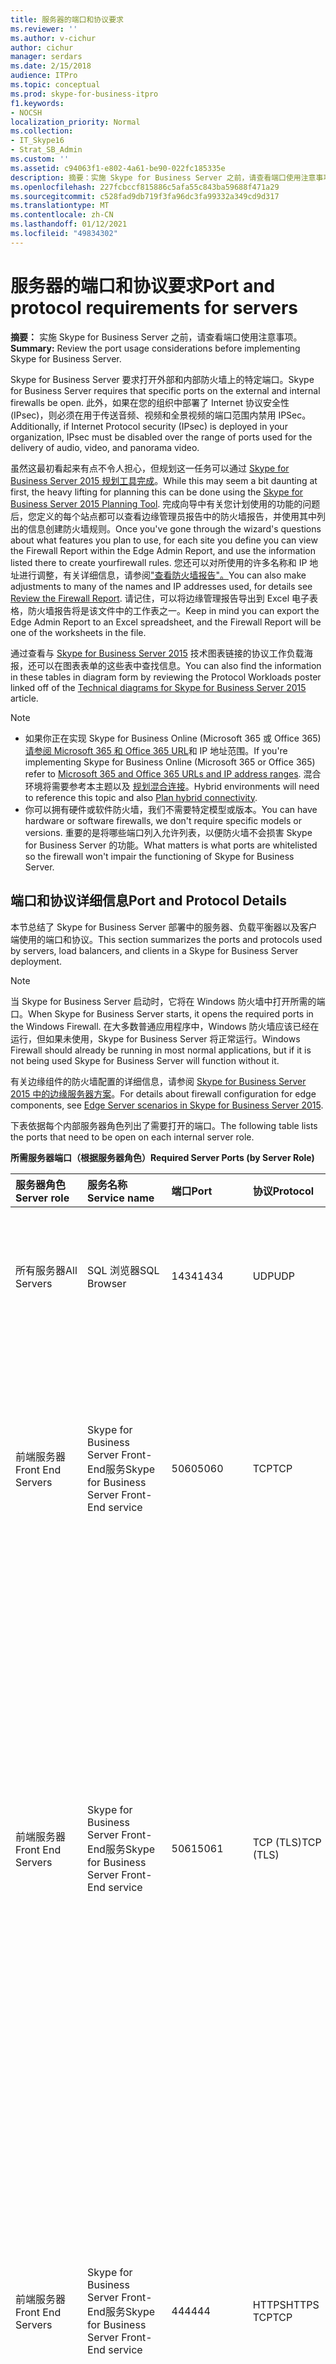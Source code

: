 ```yaml
---
title: 服务器的端口和协议要求
ms.reviewer: ''
ms.author: v-cichur
author: cichur
manager: serdars
ms.date: 2/15/2018
audience: ITPro
ms.topic: conceptual
ms.prod: skype-for-business-itpro
f1.keywords:
- NOCSH
localization_priority: Normal
ms.collection:
- IT_Skype16
- Strat_SB_Admin
ms.custom: ''
ms.assetid: c94063f1-e802-4a61-be90-022fc185335e
description: 摘要：实施 Skype for Business Server 之前，请查看端口使用注意事项。
ms.openlocfilehash: 227fcbccf815886c5afa55c843ba59688f471a29
ms.sourcegitcommit: c528fad9db719f3fa96dc3fa99332a349cd9d317
ms.translationtype: MT
ms.contentlocale: zh-CN
ms.lasthandoff: 01/12/2021
ms.locfileid: "49834302"
---
```

# <a name="port-and-protocol-requirements-for-servers"></a><span data-ttu-id="22c42-103">服务器的端口和协议要求</span><span class="sxs-lookup"><span data-stu-id="22c42-103">Port and protocol requirements for servers</span></span>
 
<span data-ttu-id="22c42-104">**摘要：** 实施 Skype for Business Server 之前，请查看端口使用注意事项。</span><span class="sxs-lookup"><span data-stu-id="22c42-104">**Summary:** Review the port usage considerations before implementing Skype for Business Server.</span></span>
  
<span data-ttu-id="22c42-105">Skype for Business Server 要求打开外部和内部防火墙上的特定端口。</span><span class="sxs-lookup"><span data-stu-id="22c42-105">Skype for Business Server requires that specific ports on the external and internal firewalls be open.</span></span> <span data-ttu-id="22c42-106">此外，如果在您的组织中部署了 Internet 协议安全性 (IPsec)，则必须在用于传送音频、视频和全景视频的端口范围内禁用 IPSec。</span><span class="sxs-lookup"><span data-stu-id="22c42-106">Additionally, if Internet Protocol security (IPsec) is deployed in your organization, IPsec must be disabled over the range of ports used for the delivery of audio, video, and panorama video.</span></span> 
  
<span data-ttu-id="22c42-107">虽然这最初看起来有点不令人担心，但规划这一任务可以通过 [Skype for Business Server 2015 规划工具完成](https://go.microsoft.com/fwlink/p/?LinkID=282725)。</span><span class="sxs-lookup"><span data-stu-id="22c42-107">While this may seem a bit daunting at first, the heavy lifting for planning this can be done using the [Skype for Business Server 2015 Planning Tool](https://go.microsoft.com/fwlink/p/?LinkID=282725).</span></span> <span data-ttu-id="22c42-108">完成向导中有关您计划使用的功能的问题后，您定义的每个站点都可以查看边缘管理员报告中的防火墙报告，并使用其中列出的信息创建防火墙规则。</span><span class="sxs-lookup"><span data-stu-id="22c42-108">Once you've gone through the wizard's questions about what features you plan to use, for each site you define you can view the Firewall Report within the Edge Admin Report, and use the information listed there to create yourfirewall rules.</span></span> <span data-ttu-id="22c42-109">您还可以对所使用的许多名称和 IP 地址进行调整，有关详细信息，请参阅["查看防火墙报告"。](../../management-tools/planning-tool/review-the-administrator-reports.md#Firewall_report)</span><span class="sxs-lookup"><span data-stu-id="22c42-109">You can also make adjustments to many of the names and IP addresses used, for details see [Review the Firewall Report](../../management-tools/planning-tool/review-the-administrator-reports.md#Firewall_report).</span></span> <span data-ttu-id="22c42-110">请记住，可以将边缘管理报告导出到 Excel 电子表格，防火墙报告将是该文件中的工作表之一。</span><span class="sxs-lookup"><span data-stu-id="22c42-110">Keep in mind you can export the Edge Admin Report to an Excel spreadsheet, and the Firewall Report will be one of the worksheets in the file.</span></span> 
  
<span data-ttu-id="22c42-111">通过查看与 [Skype for Business Server 2015](../../technical-diagrams.md) 技术图表链接的协议工作负载海报，还可以在图表表单的这些表中查找信息。</span><span class="sxs-lookup"><span data-stu-id="22c42-111">You can also find the information in these tables in diagram form by reviewing the Protocol Workloads poster linked off of the [Technical diagrams for Skype for Business Server 2015](../../technical-diagrams.md) article.</span></span>
> [!NOTE]
> - <span data-ttu-id="22c42-112">如果你正在实现 Skype for Business Online (Microsoft 365 或 Office 365) [请参阅 Microsoft 365 和 Office 365 URL](https://support.office.com/article/Office-365-URLs-and-IP-address-ranges-8548a211-3fe7-47cb-abb1-355ea5aa88a2?ui=en-US&amp;amp;rs=en-US&amp;amp;ad=US)和 IP 地址范围。</span><span class="sxs-lookup"><span data-stu-id="22c42-112">If you're implementing Skype for Business Online (Microsoft 365 or Office 365) refer to [Microsoft 365 and Office 365 URLs and IP address ranges](https://support.office.com/article/Office-365-URLs-and-IP-address-ranges-8548a211-3fe7-47cb-abb1-355ea5aa88a2?ui=en-US&amp;amp;rs=en-US&amp;amp;ad=US).</span></span> <span data-ttu-id="22c42-113">混合环境将需要参考本主题以及 [规划混合连接](../../skype-for-business-hybrid-solutions/plan-hybrid-connectivity.md?toc=/SkypeForBusiness/sfbhybridtoc/toc.json)。</span><span class="sxs-lookup"><span data-stu-id="22c42-113">Hybrid environments will need to reference this topic and also [Plan hybrid connectivity](../../skype-for-business-hybrid-solutions/plan-hybrid-connectivity.md?toc=/SkypeForBusiness/sfbhybridtoc/toc.json).</span></span>
> - <span data-ttu-id="22c42-114">你可以拥有硬件或软件防火墙，我们不需要特定模型或版本。</span><span class="sxs-lookup"><span data-stu-id="22c42-114">You can have hardware or software firewalls, we don't require specific models or versions.</span></span> <span data-ttu-id="22c42-115">重要的是将哪些端口列入允许列表，以便防火墙不会损害 Skype for Business Server 的功能。</span><span class="sxs-lookup"><span data-stu-id="22c42-115">What matters is what ports are whitelisted so the firewall won't impair the functioning of Skype for Business Server.</span></span>
  
## <a name="port-and-protocol-details"></a><span data-ttu-id="22c42-116">端口和协议详细信息</span><span class="sxs-lookup"><span data-stu-id="22c42-116">Port and Protocol Details</span></span>

<span data-ttu-id="22c42-117">本节总结了 Skype for Business Server 部署中的服务器、负载平衡器以及客户端使用的端口和协议。</span><span class="sxs-lookup"><span data-stu-id="22c42-117">This section summarizes the ports and protocols used by servers, load balancers, and clients in a Skype for Business Server deployment.</span></span>
  
> [!NOTE]
> <span data-ttu-id="22c42-118">当 Skype for Business Server 启动时，它将在 Windows 防火墙中打开所需的端口。</span><span class="sxs-lookup"><span data-stu-id="22c42-118">When Skype for Business Server starts, it opens the required ports in the Windows Firewall.</span></span> <span data-ttu-id="22c42-119">在大多数普通应用程序中，Windows 防火墙应该已经在运行，但如果未使用，Skype for Business Server 将正常运行。</span><span class="sxs-lookup"><span data-stu-id="22c42-119">Windows Firewall should already be running in most normal applications, but if it is not being used Skype for Business Server will function without it.</span></span> 
  
<span data-ttu-id="22c42-120">有关边缘组件的防火墙配置的详细信息，请参阅 [Skype for Business Server 2015 中的边缘服务器方案](../../plan-your-deployment/edge-server-deployments/scenarios.md)。</span><span class="sxs-lookup"><span data-stu-id="22c42-120">For details about firewall configuration for edge components, see [Edge Server scenarios in Skype for Business Server 2015](../../plan-your-deployment/edge-server-deployments/scenarios.md).</span></span> 
  
<span data-ttu-id="22c42-121">下表依据每个内部服务器角色列出了需要打开的端口。</span><span class="sxs-lookup"><span data-stu-id="22c42-121">The following table lists the ports that need to be open on each internal server role.</span></span> 
  
<span data-ttu-id="22c42-122">**所需服务器端口（根据服务器角色）**</span><span class="sxs-lookup"><span data-stu-id="22c42-122">**Required Server Ports (by Server Role)**</span></span>

|<span data-ttu-id="22c42-123">服务器角色</span><span class="sxs-lookup"><span data-stu-id="22c42-123">Server role</span></span>|<span data-ttu-id="22c42-124">服务名称</span><span class="sxs-lookup"><span data-stu-id="22c42-124">Service name</span></span>|<span data-ttu-id="22c42-125">端口</span><span class="sxs-lookup"><span data-stu-id="22c42-125">Port</span></span>|<span data-ttu-id="22c42-126">协议</span><span class="sxs-lookup"><span data-stu-id="22c42-126">Protocol</span></span>|<span data-ttu-id="22c42-127">注释</span><span class="sxs-lookup"><span data-stu-id="22c42-127">Notes</span></span>|
|:-----|:-----|:-----|:-----|:-----|
|<span data-ttu-id="22c42-128">所有服务器</span><span class="sxs-lookup"><span data-stu-id="22c42-128">All Servers</span></span>  |<span data-ttu-id="22c42-129">SQL 浏览器</span><span class="sxs-lookup"><span data-stu-id="22c42-129">SQL Browser</span></span>  |<span data-ttu-id="22c42-130">1434</span><span class="sxs-lookup"><span data-stu-id="22c42-130">1434</span></span>  |<span data-ttu-id="22c42-131">UDP</span><span class="sxs-lookup"><span data-stu-id="22c42-131">UDP</span></span>  |<span data-ttu-id="22c42-132">SQL中央管理存储数据库的本地复制副本的浏览器。</span><span class="sxs-lookup"><span data-stu-id="22c42-132">SQL Browser for the local replicated copy of the Central Management Store database.</span></span>  |
|<span data-ttu-id="22c42-133">前端服务器</span><span class="sxs-lookup"><span data-stu-id="22c42-133">Front End Servers</span></span>  |<span data-ttu-id="22c42-134">Skype for Business Server Front-End服务</span><span class="sxs-lookup"><span data-stu-id="22c42-134">Skype for Business Server Front-End service</span></span>  |<span data-ttu-id="22c42-135">5060</span><span class="sxs-lookup"><span data-stu-id="22c42-135">5060</span></span>  |<span data-ttu-id="22c42-136">TCP</span><span class="sxs-lookup"><span data-stu-id="22c42-136">TCP</span></span>  |<span data-ttu-id="22c42-137">（可选）Standard Edition Server 和前端服务器用于静态路由到受信任服务，例如，远程呼叫控制服务器。</span><span class="sxs-lookup"><span data-stu-id="22c42-137">Optionally used by Standard Edition servers and Front End Servers for static routes to trusted services, such as remote call control servers.</span></span>  |
|<span data-ttu-id="22c42-138">前端服务器</span><span class="sxs-lookup"><span data-stu-id="22c42-138">Front End Servers</span></span>  |<span data-ttu-id="22c42-139">Skype for Business Server Front-End服务</span><span class="sxs-lookup"><span data-stu-id="22c42-139">Skype for Business Server Front-End service</span></span>  |<span data-ttu-id="22c42-140">5061</span><span class="sxs-lookup"><span data-stu-id="22c42-140">5061</span></span>  | <span data-ttu-id="22c42-141">TCP (TLS)</span><span class="sxs-lookup"><span data-stu-id="22c42-141">TCP (TLS)</span></span> |<span data-ttu-id="22c42-142">Standard Edition Server 和前端池用于在服务器 (MTLS) 之间进行所有的内部 SIP 通信、在服务器和客户端 (TLS) 之间进行 SIP 通信，以及在前端服务器和中介服务器 (MTLS) 之间进行 SIP 通信。</span><span class="sxs-lookup"><span data-stu-id="22c42-142">Used by Standard Edition servers and Front End pools for all internal SIP communications between servers (MTLS), for SIP communications between Server and Client (TLS) and for SIP communications between Front End Servers and Mediation Servers (MTLS).</span></span> <span data-ttu-id="22c42-143">还用于与监控服务器的通信。</span><span class="sxs-lookup"><span data-stu-id="22c42-143">Also used for communications with a Monitoring Server.</span></span>  |
| <span data-ttu-id="22c42-144">前端服务器</span><span class="sxs-lookup"><span data-stu-id="22c42-144">Front End Servers</span></span> |<span data-ttu-id="22c42-145">Skype for Business Server Front-End服务</span><span class="sxs-lookup"><span data-stu-id="22c42-145">Skype for Business Server Front-End service</span></span>  |<span data-ttu-id="22c42-146">444</span><span class="sxs-lookup"><span data-stu-id="22c42-146">444</span></span>  | <span data-ttu-id="22c42-147">HTTPS</span><span class="sxs-lookup"><span data-stu-id="22c42-147">HTTPS</span></span> <br/> <span data-ttu-id="22c42-148">TCP</span><span class="sxs-lookup"><span data-stu-id="22c42-148">TCP</span></span>  |<span data-ttu-id="22c42-149">用于 Skype for Business Server 组件 (与各个服务器之间) HTTPS 通信。</span><span class="sxs-lookup"><span data-stu-id="22c42-149">Used for HTTPS communication between the Focus (the Skype for Business Server component that manages conference state) and the individual servers.</span></span>  <br/> <span data-ttu-id="22c42-150">此端口还用于 Survivable Branch 设备和前端服务器之间的 TCP 通信。</span><span class="sxs-lookup"><span data-stu-id="22c42-150">This port is also used for TCP communication between Survivable Branch Appliances and Front End Servers.</span></span>  |
|<span data-ttu-id="22c42-151">前端服务器</span><span class="sxs-lookup"><span data-stu-id="22c42-151">Front End Servers</span></span>  |<span data-ttu-id="22c42-152">Skype for Business Server Front-End服务</span><span class="sxs-lookup"><span data-stu-id="22c42-152">Skype for Business Server Front-End service</span></span>  |<span data-ttu-id="22c42-153">135</span><span class="sxs-lookup"><span data-stu-id="22c42-153">135</span></span>  |<span data-ttu-id="22c42-154">DCOM 和远程过程调用 (RPC)</span><span class="sxs-lookup"><span data-stu-id="22c42-154">DCOM and remote procedure call (RPC)</span></span>  |<span data-ttu-id="22c42-155">用于基于 DCOM 的操作，例如，移动用户、用户复制程序同步和通讯簿同步。</span><span class="sxs-lookup"><span data-stu-id="22c42-155">Used for DCOM based operations such as Moving Users, User Replicator Synchronization, and Address Book Synchronization.</span></span>  |
|<span data-ttu-id="22c42-156">前端服务器</span><span class="sxs-lookup"><span data-stu-id="22c42-156">Front End Servers</span></span>  |<span data-ttu-id="22c42-157">Skype for Business Server IM 会议服务</span><span class="sxs-lookup"><span data-stu-id="22c42-157">Skype for Business Server IM Conferencing service</span></span>  |<span data-ttu-id="22c42-158">5062</span><span class="sxs-lookup"><span data-stu-id="22c42-158">5062</span></span>  |<span data-ttu-id="22c42-159">TCP</span><span class="sxs-lookup"><span data-stu-id="22c42-159">TCP</span></span>  |<span data-ttu-id="22c42-160">用于即时消息 (IM) 会议的传入 SIP 请求。</span><span class="sxs-lookup"><span data-stu-id="22c42-160">Used for incoming SIP requests for instant messaging (IM) conferencing.</span></span>  |
|<span data-ttu-id="22c42-161">前端服务器</span><span class="sxs-lookup"><span data-stu-id="22c42-161">Front End Servers</span></span>  |<span data-ttu-id="22c42-162">Skype for Business Server Web 会议服务</span><span class="sxs-lookup"><span data-stu-id="22c42-162">Skype for Business Server Web Conferencing service</span></span>  |<span data-ttu-id="22c42-163">8057</span><span class="sxs-lookup"><span data-stu-id="22c42-163">8057</span></span>  |<span data-ttu-id="22c42-164">TCP (TLS)</span><span class="sxs-lookup"><span data-stu-id="22c42-164">TCP (TLS)</span></span>  |<span data-ttu-id="22c42-165">用于侦听来自客户端的持续性共享对象模型 (PSOM) 连接。</span><span class="sxs-lookup"><span data-stu-id="22c42-165">Used to listen for Persistent Shared Object Model (PSOM) connections from client.</span></span>  |
|<span data-ttu-id="22c42-166">前端服务器</span><span class="sxs-lookup"><span data-stu-id="22c42-166">Front End Servers</span></span>  |<span data-ttu-id="22c42-167">Skype for Business Server Web 会议兼容性服务</span><span class="sxs-lookup"><span data-stu-id="22c42-167">Skype for Business Server Web Conferencing Compatibility service</span></span>  |<span data-ttu-id="22c42-168">8058</span><span class="sxs-lookup"><span data-stu-id="22c42-168">8058</span></span>  |<span data-ttu-id="22c42-169">TCP (TLS)</span><span class="sxs-lookup"><span data-stu-id="22c42-169">TCP (TLS)</span></span>  |<span data-ttu-id="22c42-170">用于侦听持久共享对象模型 (PSOM) Live Meeting 客户端和早期版本的 Skype for Business Server 的连接。</span><span class="sxs-lookup"><span data-stu-id="22c42-170">Used to listen for Persistent Shared Object Model (PSOM) connections from the Live Meeting client and previous versions of Skype for Business Server.</span></span>  |
|<span data-ttu-id="22c42-171">前端服务器</span><span class="sxs-lookup"><span data-stu-id="22c42-171">Front End Servers</span></span>  |<span data-ttu-id="22c42-172">Skype for Business Server 音频/视频会议服务</span><span class="sxs-lookup"><span data-stu-id="22c42-172">Skype for Business Server Audio/Video Conferencing service</span></span>  |<span data-ttu-id="22c42-173">5063</span><span class="sxs-lookup"><span data-stu-id="22c42-173">5063</span></span>  |<span data-ttu-id="22c42-174">TCP</span><span class="sxs-lookup"><span data-stu-id="22c42-174">TCP</span></span>  |<span data-ttu-id="22c42-175">用于音频/视频 (A/V) 会议的传入 SIP 请求。</span><span class="sxs-lookup"><span data-stu-id="22c42-175">Used for incoming SIP requests for audio/video (A/V) conferencing.</span></span>  |
|<span data-ttu-id="22c42-176">前端服务器</span><span class="sxs-lookup"><span data-stu-id="22c42-176">Front End Servers</span></span>  |<span data-ttu-id="22c42-177">Skype for Business Server 音频/视频会议服务</span><span class="sxs-lookup"><span data-stu-id="22c42-177">Skype for Business Server Audio/Video Conferencing service</span></span>  |<span data-ttu-id="22c42-178">57501-65535</span><span class="sxs-lookup"><span data-stu-id="22c42-178">57501-65535</span></span>  |<span data-ttu-id="22c42-179">TCP/UDP</span><span class="sxs-lookup"><span data-stu-id="22c42-179">TCP/UDP</span></span>  |<span data-ttu-id="22c42-180">用于视频会议的媒体端口范围。</span><span class="sxs-lookup"><span data-stu-id="22c42-180">Media port range used for video conferencing.</span></span>  |
|<span data-ttu-id="22c42-181">前端服务器</span><span class="sxs-lookup"><span data-stu-id="22c42-181">Front End Servers</span></span>  |<span data-ttu-id="22c42-182">Skype for Business Server Web 兼容性服务</span><span class="sxs-lookup"><span data-stu-id="22c42-182">Skype for Business Server Web Compatibility service</span></span>  |<span data-ttu-id="22c42-183">80</span><span class="sxs-lookup"><span data-stu-id="22c42-183">80</span></span>  |<span data-ttu-id="22c42-184">HTTP</span><span class="sxs-lookup"><span data-stu-id="22c42-184">HTTP</span></span>  |<span data-ttu-id="22c42-185">用于未使用 HTTPS 时从前端服务器到 Web 场 FQDN（IIS Web 组件使用的 URL）的通信。</span><span class="sxs-lookup"><span data-stu-id="22c42-185">Used for communication from Front End Servers to the web farm FQDNs (the URLs used by IIS web components) when HTTPS is not used.</span></span>  |
|<span data-ttu-id="22c42-186">前端服务器</span><span class="sxs-lookup"><span data-stu-id="22c42-186">Front End Servers</span></span>  |<span data-ttu-id="22c42-187">Skype for Business Server Web 兼容性服务</span><span class="sxs-lookup"><span data-stu-id="22c42-187">Skype for Business Server Web Compatibility service</span></span>  |<span data-ttu-id="22c42-188">443</span><span class="sxs-lookup"><span data-stu-id="22c42-188">443</span></span>  |<span data-ttu-id="22c42-189">HTTPS</span><span class="sxs-lookup"><span data-stu-id="22c42-189">HTTPS</span></span>  |<span data-ttu-id="22c42-190">用于从前端服务器到 Web 场 FQDN（IIS Web 组件使用的 URL）的通信。</span><span class="sxs-lookup"><span data-stu-id="22c42-190">Used for communication from Front End Servers to the web farm FQDNs (the URLs used by IIS web components).</span></span>  |
|<span data-ttu-id="22c42-191">前端服务器</span><span class="sxs-lookup"><span data-stu-id="22c42-191">Front End Servers</span></span>  |<span data-ttu-id="22c42-192">Skype for Business Server Web 兼容性服务</span><span class="sxs-lookup"><span data-stu-id="22c42-192">Skype for Business Server Web Compatibility service</span></span>  |<span data-ttu-id="22c42-193">8080</span><span class="sxs-lookup"><span data-stu-id="22c42-193">8080</span></span>  |<span data-ttu-id="22c42-194">TCP 和 HTTP</span><span class="sxs-lookup"><span data-stu-id="22c42-194">TCP and HTTP</span></span>  |<span data-ttu-id="22c42-195">由 Web 组件用于外部访问。</span><span class="sxs-lookup"><span data-stu-id="22c42-195">Used by web components for external access.</span></span>  |
|<span data-ttu-id="22c42-196">前端服务器</span><span class="sxs-lookup"><span data-stu-id="22c42-196">Front End Servers</span></span>  |<span data-ttu-id="22c42-197">Web 服务器组件</span><span class="sxs-lookup"><span data-stu-id="22c42-197">Web server component</span></span>  |<span data-ttu-id="22c42-198">4443</span><span class="sxs-lookup"><span data-stu-id="22c42-198">4443</span></span>  |<span data-ttu-id="22c42-199">HTTPS</span><span class="sxs-lookup"><span data-stu-id="22c42-199">HTTPS</span></span>  |<span data-ttu-id="22c42-200">HTTPS (反向代理) 和 HTTPS 前端池间通信进行自动发现登录。</span><span class="sxs-lookup"><span data-stu-id="22c42-200">HTTPS (from Reverse Proxy) and HTTPS Front End inter-pool communications for Autodiscover sign-in.</span></span>  |
|<span data-ttu-id="22c42-201">前端服务器</span><span class="sxs-lookup"><span data-stu-id="22c42-201">Front End Servers</span></span>  |<span data-ttu-id="22c42-202">Web 服务器组件</span><span class="sxs-lookup"><span data-stu-id="22c42-202">Web server component</span></span>  |<span data-ttu-id="22c42-203">8060</span><span class="sxs-lookup"><span data-stu-id="22c42-203">8060</span></span>  |<span data-ttu-id="22c42-204">TCP (MTLS)</span><span class="sxs-lookup"><span data-stu-id="22c42-204">TCP (MTLS)</span></span>  ||
|<span data-ttu-id="22c42-205">前端服务器</span><span class="sxs-lookup"><span data-stu-id="22c42-205">Front End Servers</span></span>  |<span data-ttu-id="22c42-206">Web 服务器组件</span><span class="sxs-lookup"><span data-stu-id="22c42-206">Web server component</span></span>  |<span data-ttu-id="22c42-207">8061</span><span class="sxs-lookup"><span data-stu-id="22c42-207">8061</span></span>  |<span data-ttu-id="22c42-208">TCP (MTLS)</span><span class="sxs-lookup"><span data-stu-id="22c42-208">TCP (MTLS)</span></span>  ||
|<span data-ttu-id="22c42-209">前端服务器</span><span class="sxs-lookup"><span data-stu-id="22c42-209">Front End Servers</span></span>  |<span data-ttu-id="22c42-210">Mobility Services 组件</span><span class="sxs-lookup"><span data-stu-id="22c42-210">Mobility Services component</span></span>  |<span data-ttu-id="22c42-211">5086</span><span class="sxs-lookup"><span data-stu-id="22c42-211">5086</span></span>  |<span data-ttu-id="22c42-212">TCP (MTLS)</span><span class="sxs-lookup"><span data-stu-id="22c42-212">TCP (MTLS)</span></span>  |<span data-ttu-id="22c42-213">Mobility Services 内部进程使用的 SIP 端口</span><span class="sxs-lookup"><span data-stu-id="22c42-213">SIP port used by Mobility Services internal processes</span></span>  |
|<span data-ttu-id="22c42-214">前端服务器</span><span class="sxs-lookup"><span data-stu-id="22c42-214">Front End Servers</span></span>  |<span data-ttu-id="22c42-215">Mobility Services 组件</span><span class="sxs-lookup"><span data-stu-id="22c42-215">Mobility Services component</span></span>  |<span data-ttu-id="22c42-216">5087</span><span class="sxs-lookup"><span data-stu-id="22c42-216">5087</span></span>  |<span data-ttu-id="22c42-217">TCP (MTLS)</span><span class="sxs-lookup"><span data-stu-id="22c42-217">TCP (MTLS)</span></span>  |<span data-ttu-id="22c42-218">Mobility Services 内部进程使用的 SIP 端口</span><span class="sxs-lookup"><span data-stu-id="22c42-218">SIP port used by Mobility Services internal processes</span></span>  |
|<span data-ttu-id="22c42-219">前端服务器</span><span class="sxs-lookup"><span data-stu-id="22c42-219">Front End Servers</span></span>  |<span data-ttu-id="22c42-220">Mobility Services 组件</span><span class="sxs-lookup"><span data-stu-id="22c42-220">Mobility Services component</span></span>  |<span data-ttu-id="22c42-221">443</span><span class="sxs-lookup"><span data-stu-id="22c42-221">443</span></span>  |<span data-ttu-id="22c42-222">HTTPS</span><span class="sxs-lookup"><span data-stu-id="22c42-222">HTTPS</span></span>  ||
|<span data-ttu-id="22c42-223">前端服务器</span><span class="sxs-lookup"><span data-stu-id="22c42-223">Front End Servers</span></span>  |<span data-ttu-id="22c42-224">Skype for Business Server 会议助理 (电话拨入式会议) </span><span class="sxs-lookup"><span data-stu-id="22c42-224">Skype for Business Server Conferencing Attendant service (dial-in conferencing)</span></span>  |<span data-ttu-id="22c42-225">5064</span><span class="sxs-lookup"><span data-stu-id="22c42-225">5064</span></span>  |<span data-ttu-id="22c42-226">TCP</span><span class="sxs-lookup"><span data-stu-id="22c42-226">TCP</span></span>  |<span data-ttu-id="22c42-227">用于电话拨入式会议的传入 SIP 请求。</span><span class="sxs-lookup"><span data-stu-id="22c42-227">Used for incoming SIP requests for dial-in conferencing.</span></span>  |
|<span data-ttu-id="22c42-228">前端服务器</span><span class="sxs-lookup"><span data-stu-id="22c42-228">Front End Servers</span></span>  |<span data-ttu-id="22c42-229">Skype for Business Server 会议助理 (电话拨入式会议) </span><span class="sxs-lookup"><span data-stu-id="22c42-229">Skype for Business Server Conferencing Attendant service (dial-in conferencing)</span></span>  |<span data-ttu-id="22c42-230">5072</span><span class="sxs-lookup"><span data-stu-id="22c42-230">5072</span></span>  |<span data-ttu-id="22c42-231">TCP</span><span class="sxs-lookup"><span data-stu-id="22c42-231">TCP</span></span>  |<span data-ttu-id="22c42-232">用于助理的传入 SIP 请求 (电话拨入式会议) 。</span><span class="sxs-lookup"><span data-stu-id="22c42-232">Used for incoming SIP requests for Attendant (dial in conferencing).</span></span>  |
|<span data-ttu-id="22c42-233">也运行并置中介服务器的前端服务器</span><span class="sxs-lookup"><span data-stu-id="22c42-233">Front End Servers that also run a Collocated Mediation Server</span></span>  |<span data-ttu-id="22c42-234">Skype for Business Server 中介服务</span><span class="sxs-lookup"><span data-stu-id="22c42-234">Skype for Business Server Mediation service</span></span>  |<span data-ttu-id="22c42-235">5070</span><span class="sxs-lookup"><span data-stu-id="22c42-235">5070</span></span>  |<span data-ttu-id="22c42-236">TCP</span><span class="sxs-lookup"><span data-stu-id="22c42-236">TCP</span></span>  |<span data-ttu-id="22c42-237">中介服务器用于从前端服务器到中介服务器的传入请求。</span><span class="sxs-lookup"><span data-stu-id="22c42-237">Used by the Mediation Server for incoming requests from the Front End Server to the Mediation Server.</span></span>  |
|<span data-ttu-id="22c42-238">也运行并置中介服务器的前端服务器</span><span class="sxs-lookup"><span data-stu-id="22c42-238">Front End Servers that also run a Collocated Mediation Server</span></span>  |<span data-ttu-id="22c42-239">Skype for Business Server 中介服务</span><span class="sxs-lookup"><span data-stu-id="22c42-239">Skype for Business Server Mediation service</span></span>  |<span data-ttu-id="22c42-240">5067</span><span class="sxs-lookup"><span data-stu-id="22c42-240">5067</span></span>  |<span data-ttu-id="22c42-241">TCP (TLS)</span><span class="sxs-lookup"><span data-stu-id="22c42-241">TCP (TLS)</span></span>  |<span data-ttu-id="22c42-242">用于从 PSTN 网关到中介服务器的传入 SIP 请求。</span><span class="sxs-lookup"><span data-stu-id="22c42-242">Used for incoming SIP requests from the PSTN gateway to the Mediation Server.</span></span>  |
|<span data-ttu-id="22c42-243">也运行并置中介服务器的前端服务器</span><span class="sxs-lookup"><span data-stu-id="22c42-243">Front End Servers that also run a Collocated Mediation Server</span></span>  |<span data-ttu-id="22c42-244">Skype for Business Server 中介服务</span><span class="sxs-lookup"><span data-stu-id="22c42-244">Skype for Business Server Mediation service</span></span>  |<span data-ttu-id="22c42-245">5068</span><span class="sxs-lookup"><span data-stu-id="22c42-245">5068</span></span>  |<span data-ttu-id="22c42-246">TCP</span><span class="sxs-lookup"><span data-stu-id="22c42-246">TCP</span></span>  |<span data-ttu-id="22c42-247">用于从 PSTN 网关到中介服务器的传入 SIP 请求。</span><span class="sxs-lookup"><span data-stu-id="22c42-247">Used for incoming SIP requests from the PSTN gateway to the Mediation Server.</span></span>  |
|<span data-ttu-id="22c42-248">也运行并置中介服务器的前端服务器</span><span class="sxs-lookup"><span data-stu-id="22c42-248">Front End Servers that also run a Collocated Mediation Server</span></span>  |<span data-ttu-id="22c42-249">Skype for Business Server 中介服务</span><span class="sxs-lookup"><span data-stu-id="22c42-249">Skype for Business Server Mediation service</span></span>  |<span data-ttu-id="22c42-250">5081</span><span class="sxs-lookup"><span data-stu-id="22c42-250">5081</span></span>  |<span data-ttu-id="22c42-251">TCP</span><span class="sxs-lookup"><span data-stu-id="22c42-251">TCP</span></span>  |<span data-ttu-id="22c42-252">用于从中介服务器到 PSTN 网关的传出 SIP 请求。</span><span class="sxs-lookup"><span data-stu-id="22c42-252">Used for outgoing SIP requests from the Mediation Server to the PSTN gateway.</span></span>  |
|<span data-ttu-id="22c42-253">也运行并置中介服务器的前端服务器</span><span class="sxs-lookup"><span data-stu-id="22c42-253">Front End Servers that also run a Collocated Mediation Server</span></span>  |<span data-ttu-id="22c42-254">Skype for Business Server 中介服务</span><span class="sxs-lookup"><span data-stu-id="22c42-254">Skype for Business Server Mediation service</span></span>  |<span data-ttu-id="22c42-255">5082</span><span class="sxs-lookup"><span data-stu-id="22c42-255">5082</span></span>  |<span data-ttu-id="22c42-256">TCP (TLS)</span><span class="sxs-lookup"><span data-stu-id="22c42-256">TCP (TLS)</span></span>  |<span data-ttu-id="22c42-257">用于从中介服务器到 PSTN 网关的传出 SIP 请求。</span><span class="sxs-lookup"><span data-stu-id="22c42-257">Used for outgoing SIP requests from the Mediation Server to the PSTN gateway.</span></span>  |
|<span data-ttu-id="22c42-258">前端服务器</span><span class="sxs-lookup"><span data-stu-id="22c42-258">Front End Servers</span></span>  |<span data-ttu-id="22c42-259">Skype for Business Server 应用程序共享服务</span><span class="sxs-lookup"><span data-stu-id="22c42-259">Skype for Business Server Application Sharing service</span></span>  |<span data-ttu-id="22c42-260">5065</span><span class="sxs-lookup"><span data-stu-id="22c42-260">5065</span></span>  |<span data-ttu-id="22c42-261">TCP</span><span class="sxs-lookup"><span data-stu-id="22c42-261">TCP</span></span>  |<span data-ttu-id="22c42-262">用于应用程序共享的传入 SIP 侦听请求。</span><span class="sxs-lookup"><span data-stu-id="22c42-262">Used for incoming SIP listening requests for application sharing.</span></span>  |
|<span data-ttu-id="22c42-263">前端服务器</span><span class="sxs-lookup"><span data-stu-id="22c42-263">Front End Servers</span></span>  |<span data-ttu-id="22c42-264">Skype for Business Server 应用程序共享服务</span><span class="sxs-lookup"><span data-stu-id="22c42-264">Skype for Business Server Application Sharing service</span></span>  |<span data-ttu-id="22c42-265">49152-65535</span><span class="sxs-lookup"><span data-stu-id="22c42-265">49152-65535</span></span>  |<span data-ttu-id="22c42-266">TCP</span><span class="sxs-lookup"><span data-stu-id="22c42-266">TCP</span></span>  |<span data-ttu-id="22c42-267">用于应用程序共享的媒体端口范围。</span><span class="sxs-lookup"><span data-stu-id="22c42-267">Media port range used for application sharing.</span></span>  |
|<span data-ttu-id="22c42-268">前端服务器</span><span class="sxs-lookup"><span data-stu-id="22c42-268">Front End Servers</span></span>  |<span data-ttu-id="22c42-269">Skype for Business Server 会议通知服务</span><span class="sxs-lookup"><span data-stu-id="22c42-269">Skype for Business Server Conferencing Announcement service</span></span>  |<span data-ttu-id="22c42-270">5073</span><span class="sxs-lookup"><span data-stu-id="22c42-270">5073</span></span>  |<span data-ttu-id="22c42-271">TCP</span><span class="sxs-lookup"><span data-stu-id="22c42-271">TCP</span></span>  |<span data-ttu-id="22c42-272">用于 Skype for Business Server 会议通知服务的传入 SIP (，即电话拨入式会议) 。</span><span class="sxs-lookup"><span data-stu-id="22c42-272">Used for incoming SIP requests for the Skype for Business Server Conferencing Announcement service (that is, for dial-in conferencing).</span></span>  |
|<span data-ttu-id="22c42-273">前端服务器</span><span class="sxs-lookup"><span data-stu-id="22c42-273">Front End Servers</span></span>  |<span data-ttu-id="22c42-274">Skype for Business Server 呼叫 Park 服务</span><span class="sxs-lookup"><span data-stu-id="22c42-274">Skype for Business Server Call Park service</span></span>  |<span data-ttu-id="22c42-275">5075</span><span class="sxs-lookup"><span data-stu-id="22c42-275">5075</span></span>  |<span data-ttu-id="22c42-276">TCP</span><span class="sxs-lookup"><span data-stu-id="22c42-276">TCP</span></span>  |<span data-ttu-id="22c42-277">用于呼叫寄存应用程序的传入 SIP 请求。</span><span class="sxs-lookup"><span data-stu-id="22c42-277">Used for incoming SIP requests for the Call Park application.</span></span>  |
|<span data-ttu-id="22c42-278">前端服务器</span><span class="sxs-lookup"><span data-stu-id="22c42-278">Front End Servers</span></span>  |<span data-ttu-id="22c42-279">Skype for Business Server 音频测试服务</span><span class="sxs-lookup"><span data-stu-id="22c42-279">Skype for Business Server Audio Test service</span></span>  |<span data-ttu-id="22c42-280">5076</span><span class="sxs-lookup"><span data-stu-id="22c42-280">5076</span></span>  |<span data-ttu-id="22c42-281">TCP</span><span class="sxs-lookup"><span data-stu-id="22c42-281">TCP</span></span>  |<span data-ttu-id="22c42-282">用于音频测试服务的传入 SIP 请求。</span><span class="sxs-lookup"><span data-stu-id="22c42-282">Used for incoming SIP requests for the Audio Test service.</span></span>  |
|<span data-ttu-id="22c42-283">前端服务器</span><span class="sxs-lookup"><span data-stu-id="22c42-283">Front End Servers</span></span>  |<span data-ttu-id="22c42-284">不适用</span><span class="sxs-lookup"><span data-stu-id="22c42-284">Not applicable</span></span>  |<span data-ttu-id="22c42-285">5066</span><span class="sxs-lookup"><span data-stu-id="22c42-285">5066</span></span>  |<span data-ttu-id="22c42-286">TCP</span><span class="sxs-lookup"><span data-stu-id="22c42-286">TCP</span></span>  |<span data-ttu-id="22c42-287">用于出站增强型 9-1-1 (E9-1-1) 网关。</span><span class="sxs-lookup"><span data-stu-id="22c42-287">Used for outbound Enhanced 9-1-1 (E9-1-1) gateway.</span></span>  |
|<span data-ttu-id="22c42-288">前端服务器</span><span class="sxs-lookup"><span data-stu-id="22c42-288">Front End Servers</span></span>  |<span data-ttu-id="22c42-289">Skype for Business Server 响应组服务</span><span class="sxs-lookup"><span data-stu-id="22c42-289">Skype for Business Server Response Group service</span></span>  |<span data-ttu-id="22c42-290">5071</span><span class="sxs-lookup"><span data-stu-id="22c42-290">5071</span></span>  |<span data-ttu-id="22c42-291">TCP</span><span class="sxs-lookup"><span data-stu-id="22c42-291">TCP</span></span>  |<span data-ttu-id="22c42-292">用于响应组应用程序的传入 SIP 请求。</span><span class="sxs-lookup"><span data-stu-id="22c42-292">Used for incoming SIP requests for the Response Group application.</span></span>  |
|<span data-ttu-id="22c42-293">前端服务器</span><span class="sxs-lookup"><span data-stu-id="22c42-293">Front End Servers</span></span>  |<span data-ttu-id="22c42-294">Skype for Business Server 响应组服务</span><span class="sxs-lookup"><span data-stu-id="22c42-294">Skype for Business Server Response Group service</span></span>  |<span data-ttu-id="22c42-295">8404</span><span class="sxs-lookup"><span data-stu-id="22c42-295">8404</span></span>  |<span data-ttu-id="22c42-296">TCP (MTLS)</span><span class="sxs-lookup"><span data-stu-id="22c42-296">TCP (MTLS)</span></span>  |<span data-ttu-id="22c42-297">用于响应组应用程序的传入 SIP 请求。</span><span class="sxs-lookup"><span data-stu-id="22c42-297">Used for incoming SIP requests for the Response Group application.</span></span>  |
|<span data-ttu-id="22c42-298">前端服务器</span><span class="sxs-lookup"><span data-stu-id="22c42-298">Front End Servers</span></span>  |<span data-ttu-id="22c42-299">Skype for Business Server 带宽策略服务</span><span class="sxs-lookup"><span data-stu-id="22c42-299">Skype for Business Server Bandwidth Policy Service</span></span>  |<span data-ttu-id="22c42-300">5080</span><span class="sxs-lookup"><span data-stu-id="22c42-300">5080</span></span>  |<span data-ttu-id="22c42-301">TCP</span><span class="sxs-lookup"><span data-stu-id="22c42-301">TCP</span></span>  |<span data-ttu-id="22c42-302">用于通过带宽策略服务对 A/V 边缘 TURN 流量进行呼叫允许控制。</span><span class="sxs-lookup"><span data-stu-id="22c42-302">Used for call admission control by the Bandwidth Policy service for A/V Edge TURN traffic.</span></span>  |
|<span data-ttu-id="22c42-303">前端服务器</span><span class="sxs-lookup"><span data-stu-id="22c42-303">Front End Servers</span></span>  |<span data-ttu-id="22c42-304">Skype for Business Server 文件共享服务器访问</span><span class="sxs-lookup"><span data-stu-id="22c42-304">Skype for Business Server File Share server access</span></span>  |<span data-ttu-id="22c42-305">445</span><span class="sxs-lookup"><span data-stu-id="22c42-305">445</span></span>   |<span data-ttu-id="22c42-306">SMB/TCP</span><span class="sxs-lookup"><span data-stu-id="22c42-306">SMB/TCP</span></span>  | <span data-ttu-id="22c42-307">用于检索通讯簿、会议内容以及存储在文件共享服务器上的其他项目。</span><span class="sxs-lookup"><span data-stu-id="22c42-307">Used to retrieve Address book, meeting content, and other items stored on the File Share server.</span></span>  |
|<span data-ttu-id="22c42-308">前端服务器</span><span class="sxs-lookup"><span data-stu-id="22c42-308">Front End Servers</span></span>  |<span data-ttu-id="22c42-309">Skype for Business Server 带宽策略服务</span><span class="sxs-lookup"><span data-stu-id="22c42-309">Skype for Business Server Bandwidth Policy Service</span></span>  |<span data-ttu-id="22c42-310">448</span><span class="sxs-lookup"><span data-stu-id="22c42-310">448</span></span>  |<span data-ttu-id="22c42-311">TCP</span><span class="sxs-lookup"><span data-stu-id="22c42-311">TCP</span></span>  |<span data-ttu-id="22c42-312">用于 Skype for Business Server 带宽策略服务的呼叫允许控制。</span><span class="sxs-lookup"><span data-stu-id="22c42-312">Used for call admission control by the Skype for Business Server Bandwidth Policy Service.</span></span>  |
|<span data-ttu-id="22c42-313">中央管理存储所在的前端服务器</span><span class="sxs-lookup"><span data-stu-id="22c42-313">Front End Servers where the Central Management store resides</span></span>  | <span data-ttu-id="22c42-314">Skype for Business Server 主复制程序代理服务</span><span class="sxs-lookup"><span data-stu-id="22c42-314">Skype for Business Server Master Replicator Agent service</span></span> |<span data-ttu-id="22c42-315">445</span><span class="sxs-lookup"><span data-stu-id="22c42-315">445</span></span>  |<span data-ttu-id="22c42-316">TCP</span><span class="sxs-lookup"><span data-stu-id="22c42-316">TCP</span></span>  |<span data-ttu-id="22c42-317">用于将配置数据从中央管理存储推送到运行 Skype for Business Server 的服务器。</span><span class="sxs-lookup"><span data-stu-id="22c42-317">Used to push configuration data from the Central Management store to servers running Skype for Business Server.</span></span>  |
|<span data-ttu-id="22c42-318">所有服务器</span><span class="sxs-lookup"><span data-stu-id="22c42-318">All Servers</span></span>  |<span data-ttu-id="22c42-319">SQL 浏览器</span><span class="sxs-lookup"><span data-stu-id="22c42-319">SQL Browser</span></span>  |<span data-ttu-id="22c42-320">1434</span><span class="sxs-lookup"><span data-stu-id="22c42-320">1434</span></span>  |<span data-ttu-id="22c42-321">UDP</span><span class="sxs-lookup"><span data-stu-id="22c42-321">UDP</span></span>  |<span data-ttu-id="22c42-322">SQL本地管理存储数据的本地复制副本的浏览器SQL Server实例</span><span class="sxs-lookup"><span data-stu-id="22c42-322">SQL Browser for local replicated copy of Central Management store data in local SQL Server instance</span></span>  |
|<span data-ttu-id="22c42-323">所有内部服务器</span><span class="sxs-lookup"><span data-stu-id="22c42-323">All internal servers</span></span>  |<span data-ttu-id="22c42-324">各种</span><span class="sxs-lookup"><span data-stu-id="22c42-324">Various</span></span>  |<span data-ttu-id="22c42-325">49152-57500</span><span class="sxs-lookup"><span data-stu-id="22c42-325">49152-57500</span></span>  |<span data-ttu-id="22c42-326">TCP/UDP</span><span class="sxs-lookup"><span data-stu-id="22c42-326">TCP/UDP</span></span>  |<span data-ttu-id="22c42-327">用于所有内部服务器上的音频会议的媒体端口范围。</span><span class="sxs-lookup"><span data-stu-id="22c42-327">Media port range used for audio conferencing on all internal servers.</span></span> <span data-ttu-id="22c42-328">由终止音频的所有服务器使用：前端服务器 (for Skype for Business Server 会议助理服务、Skype for Business Server 会议通知服务、Skype for Business Server 音频/视频会议服务) 和中介服务器。</span><span class="sxs-lookup"><span data-stu-id="22c42-328">Used by all servers that terminate audio: Front End Servers (for Skype for Business Server Conferencing Attendant service, Skype for Business Server Conferencing Announcement service, and Skype for Business Server Audio/Video Conferencing service), and Mediation Server.</span></span>  |
|<span data-ttu-id="22c42-329">Office Web Apps 服务器</span><span class="sxs-lookup"><span data-stu-id="22c42-329">Office Web Apps Servers</span></span>  ||<span data-ttu-id="22c42-330">443</span><span class="sxs-lookup"><span data-stu-id="22c42-330">443</span></span>  ||<span data-ttu-id="22c42-331">由 Skype for Business Server 用于连接到 Office Web Apps Server。</span><span class="sxs-lookup"><span data-stu-id="22c42-331">Used by Skype for Business Server to connect to Office Web Apps Server.</span></span>  |
|<span data-ttu-id="22c42-332">控制器</span><span class="sxs-lookup"><span data-stu-id="22c42-332">Directors</span></span>  |<span data-ttu-id="22c42-333">Skype for Business Server Front-End服务</span><span class="sxs-lookup"><span data-stu-id="22c42-333">Skype for Business Server Front-End service</span></span>  |<span data-ttu-id="22c42-334">5060</span><span class="sxs-lookup"><span data-stu-id="22c42-334">5060</span></span>  |<span data-ttu-id="22c42-335">TCP</span><span class="sxs-lookup"><span data-stu-id="22c42-335">TCP</span></span>  |<span data-ttu-id="22c42-336">（可选）用于静态路由到受信任服务，例如，远程呼叫控制服务器。</span><span class="sxs-lookup"><span data-stu-id="22c42-336">Optionally used for static routes to trusted services, such as remote call control servers.</span></span>  |
|<span data-ttu-id="22c42-337">控制器</span><span class="sxs-lookup"><span data-stu-id="22c42-337">Directors</span></span>  |<span data-ttu-id="22c42-338">Skype for Business Server Front-End服务</span><span class="sxs-lookup"><span data-stu-id="22c42-338">Skype for Business Server Front-End service</span></span>  |<span data-ttu-id="22c42-339">444</span><span class="sxs-lookup"><span data-stu-id="22c42-339">444</span></span>  |<span data-ttu-id="22c42-340">HTTPS</span><span class="sxs-lookup"><span data-stu-id="22c42-340">HTTPS</span></span>  <br/> <span data-ttu-id="22c42-341">TCP</span><span class="sxs-lookup"><span data-stu-id="22c42-341">TCP</span></span>  |<span data-ttu-id="22c42-342">前端和控制器之间的服务器间通信。</span><span class="sxs-lookup"><span data-stu-id="22c42-342">Inter-server communication between Front End and Director.</span></span> <span data-ttu-id="22c42-343">此外，客户端证书 (前端服务器) 或验证客户端证书是否已发布。</span><span class="sxs-lookup"><span data-stu-id="22c42-343">Additionally, client certificate publish (to Front End Servers) or validate if the client certificate has already been published.</span></span>  |
|<span data-ttu-id="22c42-344">控制器</span><span class="sxs-lookup"><span data-stu-id="22c42-344">Directors</span></span>  |<span data-ttu-id="22c42-345">Skype for Business Server Web 兼容性服务</span><span class="sxs-lookup"><span data-stu-id="22c42-345">Skype for Business Server Web Compatibility service</span></span>  |<span data-ttu-id="22c42-346">80</span><span class="sxs-lookup"><span data-stu-id="22c42-346">80</span></span>  |<span data-ttu-id="22c42-347">TCP</span><span class="sxs-lookup"><span data-stu-id="22c42-347">TCP</span></span>  |<span data-ttu-id="22c42-p109">用于从控制器到 Web 场 FQDN（IIS Web 组件使用的 URL）的初始通信。在常规操作中，将使用端口 443 和协议类型 TCP 切换到 HTTPS 通信。</span><span class="sxs-lookup"><span data-stu-id="22c42-p109">Used for initial communication from Directors to the web farm FQDNs (the URLs used by IIS web components). In normal operation, will switch to HTTPS traffic, using port 443 and protocol type TCP.</span></span>  |
|<span data-ttu-id="22c42-350">控制器</span><span class="sxs-lookup"><span data-stu-id="22c42-350">Directors</span></span>  |<span data-ttu-id="22c42-351">Skype for Business Server Web 兼容性服务</span><span class="sxs-lookup"><span data-stu-id="22c42-351">Skype for Business Server Web Compatibility service</span></span>  |<span data-ttu-id="22c42-352">443</span><span class="sxs-lookup"><span data-stu-id="22c42-352">443</span></span>  |<span data-ttu-id="22c42-353">HTTPS</span><span class="sxs-lookup"><span data-stu-id="22c42-353">HTTPS</span></span>  |<span data-ttu-id="22c42-354">用于从控制器到 Web 场 FQDN（IIS Web 组件使用的 URL）之间的通信。</span><span class="sxs-lookup"><span data-stu-id="22c42-354">Used for communication from Directors to the web farm FQDNs (the URLs used by IIS web components).</span></span>  |
|<span data-ttu-id="22c42-355">控制器</span><span class="sxs-lookup"><span data-stu-id="22c42-355">Directors</span></span>  |<span data-ttu-id="22c42-356">Skype for Business Server Front-End服务</span><span class="sxs-lookup"><span data-stu-id="22c42-356">Skype for Business Server Front-End service</span></span>  |<span data-ttu-id="22c42-357">5061</span><span class="sxs-lookup"><span data-stu-id="22c42-357">5061</span></span>  |<span data-ttu-id="22c42-358">TCP</span><span class="sxs-lookup"><span data-stu-id="22c42-358">TCP</span></span>  |<span data-ttu-id="22c42-359">用于服务器之间的内部通信和客户端连接。</span><span class="sxs-lookup"><span data-stu-id="22c42-359">Used for internal communications between servers and for client connections.</span></span>  |
|<span data-ttu-id="22c42-360">中介服务器</span><span class="sxs-lookup"><span data-stu-id="22c42-360">Mediation Servers</span></span>  |<span data-ttu-id="22c42-361">Skype for Business Server 中介服务</span><span class="sxs-lookup"><span data-stu-id="22c42-361">Skype for Business Server Mediation service</span></span>  |<span data-ttu-id="22c42-362">5070</span><span class="sxs-lookup"><span data-stu-id="22c42-362">5070</span></span>  |<span data-ttu-id="22c42-363">TCP</span><span class="sxs-lookup"><span data-stu-id="22c42-363">TCP</span></span>  |<span data-ttu-id="22c42-364">中介服务器用于来自前端服务器的传入请求。</span><span class="sxs-lookup"><span data-stu-id="22c42-364">Used by the Mediation Server for incoming requests from the Front End Server.</span></span>  |
|<span data-ttu-id="22c42-365">中介服务器</span><span class="sxs-lookup"><span data-stu-id="22c42-365">Mediation Servers</span></span>  |<span data-ttu-id="22c42-366">Skype for Business Server 中介服务</span><span class="sxs-lookup"><span data-stu-id="22c42-366">Skype for Business Server Mediation service</span></span>  |<span data-ttu-id="22c42-367">5067</span><span class="sxs-lookup"><span data-stu-id="22c42-367">5067</span></span>  |<span data-ttu-id="22c42-368">TCP (TLS)</span><span class="sxs-lookup"><span data-stu-id="22c42-368">TCP (TLS)</span></span>  |<span data-ttu-id="22c42-369">用于来自 PSTN 网关的传入 SIP 请求。</span><span class="sxs-lookup"><span data-stu-id="22c42-369">Used for incoming SIP requests from the PSTN gateway.</span></span>  |
|<span data-ttu-id="22c42-370">中介服务器</span><span class="sxs-lookup"><span data-stu-id="22c42-370">Mediation Servers</span></span>  |<span data-ttu-id="22c42-371">Skype for Business Server 中介服务</span><span class="sxs-lookup"><span data-stu-id="22c42-371">Skype for Business Server Mediation service</span></span>  |<span data-ttu-id="22c42-372">5068</span><span class="sxs-lookup"><span data-stu-id="22c42-372">5068</span></span>  |<span data-ttu-id="22c42-373">TCP</span><span class="sxs-lookup"><span data-stu-id="22c42-373">TCP</span></span>  |<span data-ttu-id="22c42-374">用于来自 PSTN 网关的传入 SIP 请求。</span><span class="sxs-lookup"><span data-stu-id="22c42-374">Used for incoming SIP requests from the PSTN gateway.</span></span>  |
|<span data-ttu-id="22c42-375">中介服务器</span><span class="sxs-lookup"><span data-stu-id="22c42-375">Mediation Servers</span></span>  |<span data-ttu-id="22c42-376">Skype for Business Server 中介服务</span><span class="sxs-lookup"><span data-stu-id="22c42-376">Skype for Business Server Mediation service</span></span>  |<span data-ttu-id="22c42-377">5070</span><span class="sxs-lookup"><span data-stu-id="22c42-377">5070</span></span>  |<span data-ttu-id="22c42-378">TCP (MTLS)</span><span class="sxs-lookup"><span data-stu-id="22c42-378">TCP (MTLS)</span></span>  |<span data-ttu-id="22c42-379">用于来自前端服务器的 SIP 请求。</span><span class="sxs-lookup"><span data-stu-id="22c42-379">Used for SIP requests from the Front End Servers.</span></span>  |
|<span data-ttu-id="22c42-380">持久聊天前端服务器</span><span class="sxs-lookup"><span data-stu-id="22c42-380">Persistent Chat Front End Server</span></span>  |<span data-ttu-id="22c42-381">持久聊天 SIP</span><span class="sxs-lookup"><span data-stu-id="22c42-381">Persistent Chat SIP</span></span>  |<span data-ttu-id="22c42-382">5041</span><span class="sxs-lookup"><span data-stu-id="22c42-382">5041</span></span>  |<span data-ttu-id="22c42-383">TCP (MTLS)</span><span class="sxs-lookup"><span data-stu-id="22c42-383">TCP (MTLS)</span></span>  ||
|<span data-ttu-id="22c42-384">持久聊天前端服务器</span><span class="sxs-lookup"><span data-stu-id="22c42-384">Persistent Chat Front End Server</span></span>  |<span data-ttu-id="22c42-385">持久聊天 Windows Communication Foundation (WCF) </span><span class="sxs-lookup"><span data-stu-id="22c42-385">Persistent Chat Windows Communication Foundation (WCF)</span></span>  |<span data-ttu-id="22c42-386">881</span><span class="sxs-lookup"><span data-stu-id="22c42-386">881</span></span>  |<span data-ttu-id="22c42-387">TCP (TLS) TCP (MTLS) </span><span class="sxs-lookup"><span data-stu-id="22c42-387">TCP (TLS) and TCP (MTLS)</span></span>  ||
|<span data-ttu-id="22c42-388">持久聊天前端服务器</span><span class="sxs-lookup"><span data-stu-id="22c42-388">Persistent Chat Front End Server</span></span>  |<span data-ttu-id="22c42-389">持久聊天文件传输服务</span><span class="sxs-lookup"><span data-stu-id="22c42-389">Persistent Chat File Transfer Service</span></span>  |<span data-ttu-id="22c42-390">443</span><span class="sxs-lookup"><span data-stu-id="22c42-390">443</span></span>  |<span data-ttu-id="22c42-391">TCP (TLS)</span><span class="sxs-lookup"><span data-stu-id="22c42-391">TCP (TLS)</span></span>  ||
   
> [!NOTE]
> <span data-ttu-id="22c42-392">某些远程呼叫控制方案需要前端服务器或控制器与 PBX 之间的 TCP 连接。</span><span class="sxs-lookup"><span data-stu-id="22c42-392">Some remote call control scenarios require a TCP connection between the Front End Server or Director and the PBX.</span></span> <span data-ttu-id="22c42-393">尽管 Skype for Business Server 不再使用 TCP 端口 5060，但远程呼叫控制部署期间将创建受信任的服务器配置，该配置将 RCC 线路服务器 FQDN 与前端服务器或控制器用于连接到 PBX 系统的 TCP 端口关联。</span><span class="sxs-lookup"><span data-stu-id="22c42-393">Although Skype for Business Server no longer uses TCP port 5060, during remote call control deployment you create a trusted server configuration, which associates the RCC Line Server FQDN with the TCP port that the Front End Server or Director will use to connect to the PBX system.</span></span> <span data-ttu-id="22c42-394">有关详细信息，请参阅 Skype for Business Server 命令行管理程序文档中的 **CsTrustedApplicationComputer** cmdlet。</span><span class="sxs-lookup"><span data-stu-id="22c42-394">For details, see the **CsTrustedApplicationComputer** cmdlet in the Skype for Business Server Management Shell documentation.</span></span>
  
<span data-ttu-id="22c42-395">对于仅使用硬件负载平衡（不是 DNS 负载平衡）的池，下表显示了需要打开硬件负载平衡器的端口。</span><span class="sxs-lookup"><span data-stu-id="22c42-395">For your pools that use only hardware load balancing (not DNS load balancing), the following table shows the ports that need to open the hardware load balancers.</span></span>
  
<span data-ttu-id="22c42-396">**仅使用硬件负载平衡时的硬件负载平衡器端口**</span><span class="sxs-lookup"><span data-stu-id="22c42-396">**Hardware Load Balancer Ports if Using Only Hardware Load Balancing**</span></span>

|<span data-ttu-id="22c42-397">负载平衡器</span><span class="sxs-lookup"><span data-stu-id="22c42-397">Load Balancer</span></span>|<span data-ttu-id="22c42-398">端口</span><span class="sxs-lookup"><span data-stu-id="22c42-398">Port</span></span>|<span data-ttu-id="22c42-399">协议</span><span class="sxs-lookup"><span data-stu-id="22c42-399">Protocol</span></span>|
|:-----|:-----|:-----|
|<span data-ttu-id="22c42-400">前端服务器负载平衡器</span><span class="sxs-lookup"><span data-stu-id="22c42-400">Front End Server load balancer</span></span>  |<span data-ttu-id="22c42-401">5061</span><span class="sxs-lookup"><span data-stu-id="22c42-401">5061</span></span>  |<span data-ttu-id="22c42-402">TCP (TLS)</span><span class="sxs-lookup"><span data-stu-id="22c42-402">TCP (TLS)</span></span>  |
|<span data-ttu-id="22c42-403">前端服务器负载平衡器</span><span class="sxs-lookup"><span data-stu-id="22c42-403">Front End Server load balancer</span></span>  |<span data-ttu-id="22c42-404">444</span><span class="sxs-lookup"><span data-stu-id="22c42-404">444</span></span>  |<span data-ttu-id="22c42-405">HTTPS</span><span class="sxs-lookup"><span data-stu-id="22c42-405">HTTPS</span></span>  |
|<span data-ttu-id="22c42-406">前端服务器负载平衡器</span><span class="sxs-lookup"><span data-stu-id="22c42-406">Front End Server load balancer</span></span>  |<span data-ttu-id="22c42-407">135</span><span class="sxs-lookup"><span data-stu-id="22c42-407">135</span></span>  |<span data-ttu-id="22c42-408">DCOM 和远程过程调用 (RPC)</span><span class="sxs-lookup"><span data-stu-id="22c42-408">DCOM and remote procedure call (RPC)</span></span>  |
|<span data-ttu-id="22c42-409">前端服务器负载平衡器</span><span class="sxs-lookup"><span data-stu-id="22c42-409">Front End Server load balancer</span></span>  |<span data-ttu-id="22c42-410">80</span><span class="sxs-lookup"><span data-stu-id="22c42-410">80</span></span>  |<span data-ttu-id="22c42-411">HTTP</span><span class="sxs-lookup"><span data-stu-id="22c42-411">HTTP</span></span>  |
|<span data-ttu-id="22c42-412">前端服务器负载平衡器</span><span class="sxs-lookup"><span data-stu-id="22c42-412">Front End Server load balancer</span></span>  |<span data-ttu-id="22c42-413">8080</span><span class="sxs-lookup"><span data-stu-id="22c42-413">8080</span></span>  |<span data-ttu-id="22c42-414">TCP - 从前端服务器检索根证书的客户端和设备 - NTLM 验证的客户端和设备</span><span class="sxs-lookup"><span data-stu-id="22c42-414">TCP - Client and device retrieval of root certificate from Front End Server - clients and devices authenticated by NTLM</span></span>  |
|<span data-ttu-id="22c42-415">前端服务器负载平衡器</span><span class="sxs-lookup"><span data-stu-id="22c42-415">Front End Server load balancer</span></span>  |<span data-ttu-id="22c42-416">443</span><span class="sxs-lookup"><span data-stu-id="22c42-416">443</span></span>  |<span data-ttu-id="22c42-417">HTTPS</span><span class="sxs-lookup"><span data-stu-id="22c42-417">HTTPS</span></span>  |
|<span data-ttu-id="22c42-418">前端服务器负载平衡器</span><span class="sxs-lookup"><span data-stu-id="22c42-418">Front End Server load balancer</span></span>  |<span data-ttu-id="22c42-419">4443</span><span class="sxs-lookup"><span data-stu-id="22c42-419">4443</span></span>  |<span data-ttu-id="22c42-420">HTTPS（来自反向代理）</span><span class="sxs-lookup"><span data-stu-id="22c42-420">HTTPS (from reverse proxy)</span></span>  |
|<span data-ttu-id="22c42-421">前端服务器负载平衡器</span><span class="sxs-lookup"><span data-stu-id="22c42-421">Front End Server load balancer</span></span>  |<span data-ttu-id="22c42-422">5072</span><span class="sxs-lookup"><span data-stu-id="22c42-422">5072</span></span>  |<span data-ttu-id="22c42-423">TCP</span><span class="sxs-lookup"><span data-stu-id="22c42-423">TCP</span></span>  |
|<span data-ttu-id="22c42-424">前端服务器负载平衡器</span><span class="sxs-lookup"><span data-stu-id="22c42-424">Front End Server load balancer</span></span>  |<span data-ttu-id="22c42-425">5073</span><span class="sxs-lookup"><span data-stu-id="22c42-425">5073</span></span>  |<span data-ttu-id="22c42-426">TCP</span><span class="sxs-lookup"><span data-stu-id="22c42-426">TCP</span></span>  |
|<span data-ttu-id="22c42-427">前端服务器负载平衡器</span><span class="sxs-lookup"><span data-stu-id="22c42-427">Front End Server load balancer</span></span>  |<span data-ttu-id="22c42-428">5075</span><span class="sxs-lookup"><span data-stu-id="22c42-428">5075</span></span>  |<span data-ttu-id="22c42-429">TCP</span><span class="sxs-lookup"><span data-stu-id="22c42-429">TCP</span></span>  |
|<span data-ttu-id="22c42-430">前端服务器负载平衡器</span><span class="sxs-lookup"><span data-stu-id="22c42-430">Front End Server load balancer</span></span>  |<span data-ttu-id="22c42-431">5076</span><span class="sxs-lookup"><span data-stu-id="22c42-431">5076</span></span>  |<span data-ttu-id="22c42-432">TCP</span><span class="sxs-lookup"><span data-stu-id="22c42-432">TCP</span></span>  |
|<span data-ttu-id="22c42-433">前端服务器负载平衡器</span><span class="sxs-lookup"><span data-stu-id="22c42-433">Front End Server load balancer</span></span>  |<span data-ttu-id="22c42-434">5071</span><span class="sxs-lookup"><span data-stu-id="22c42-434">5071</span></span>  |<span data-ttu-id="22c42-435">TCP</span><span class="sxs-lookup"><span data-stu-id="22c42-435">TCP</span></span>  |
|<span data-ttu-id="22c42-436">前端服务器负载平衡器</span><span class="sxs-lookup"><span data-stu-id="22c42-436">Front End Server load balancer</span></span>  |<span data-ttu-id="22c42-437">5080</span><span class="sxs-lookup"><span data-stu-id="22c42-437">5080</span></span>  |<span data-ttu-id="22c42-438">TCP</span><span class="sxs-lookup"><span data-stu-id="22c42-438">TCP</span></span>  |
|<span data-ttu-id="22c42-439">前端服务器负载平衡器</span><span class="sxs-lookup"><span data-stu-id="22c42-439">Front End Server load balancer</span></span>  |<span data-ttu-id="22c42-440">448</span><span class="sxs-lookup"><span data-stu-id="22c42-440">448</span></span>  |<span data-ttu-id="22c42-441">TCP</span><span class="sxs-lookup"><span data-stu-id="22c42-441">TCP</span></span>  |
|<span data-ttu-id="22c42-442">中介服务器负载平衡器</span><span class="sxs-lookup"><span data-stu-id="22c42-442">Mediation Server load balancer</span></span>  |<span data-ttu-id="22c42-443">5070</span><span class="sxs-lookup"><span data-stu-id="22c42-443">5070</span></span>  |<span data-ttu-id="22c42-444">TCP</span><span class="sxs-lookup"><span data-stu-id="22c42-444">TCP</span></span>  |
|<span data-ttu-id="22c42-445">如果池还运行中介服务器 (前端服务器负载平衡器) </span><span class="sxs-lookup"><span data-stu-id="22c42-445">Front End Server load balancer (if the pool also runs Mediation Server)</span></span>  |<span data-ttu-id="22c42-446">5070</span><span class="sxs-lookup"><span data-stu-id="22c42-446">5070</span></span>  |<span data-ttu-id="22c42-447">TCP</span><span class="sxs-lookup"><span data-stu-id="22c42-447">TCP</span></span>  |
|<span data-ttu-id="22c42-448">控制器负载平衡器</span><span class="sxs-lookup"><span data-stu-id="22c42-448">Director load balancer</span></span>  |<span data-ttu-id="22c42-449">443</span><span class="sxs-lookup"><span data-stu-id="22c42-449">443</span></span>  |<span data-ttu-id="22c42-450">HTTPS</span><span class="sxs-lookup"><span data-stu-id="22c42-450">HTTPS</span></span>  |
|<span data-ttu-id="22c42-451">控制器负载平衡器</span><span class="sxs-lookup"><span data-stu-id="22c42-451">Director load balancer</span></span>  |<span data-ttu-id="22c42-452">444</span><span class="sxs-lookup"><span data-stu-id="22c42-452">444</span></span>  |<span data-ttu-id="22c42-453">HTTPS</span><span class="sxs-lookup"><span data-stu-id="22c42-453">HTTPS</span></span>  |
|<span data-ttu-id="22c42-454">控制器负载平衡器</span><span class="sxs-lookup"><span data-stu-id="22c42-454">Director load balancer</span></span>  |<span data-ttu-id="22c42-455">5061</span><span class="sxs-lookup"><span data-stu-id="22c42-455">5061</span></span>  |<span data-ttu-id="22c42-456">TCP</span><span class="sxs-lookup"><span data-stu-id="22c42-456">TCP</span></span>  |
|<span data-ttu-id="22c42-457">控制器负载平衡器</span><span class="sxs-lookup"><span data-stu-id="22c42-457">Director load balancer</span></span>  |<span data-ttu-id="22c42-458">4443</span><span class="sxs-lookup"><span data-stu-id="22c42-458">4443</span></span>  |<span data-ttu-id="22c42-459">HTTPS（来自反向代理）</span><span class="sxs-lookup"><span data-stu-id="22c42-459">HTTPS (from reverse proxy)</span></span>  |
   
<span data-ttu-id="22c42-p111">使用 DNS 负载平衡的前端池和控制器池还必须部署硬件负载平衡器。下表显示了需要在这些硬件负载平衡器上打开的端口。</span><span class="sxs-lookup"><span data-stu-id="22c42-p111">Your Front End pools and Director pools that use DNS load balancing also must have a hardware load balancer deployed. The following table shows the ports that need to be open on these hardware load balancers.</span></span>
  
<span data-ttu-id="22c42-462">**使用 DNS 负载平衡时的硬件负载平衡器端口**</span><span class="sxs-lookup"><span data-stu-id="22c42-462">**Hardware Load Balancer Ports if Using DNS Load Balancing**</span></span>

|<span data-ttu-id="22c42-463">负载平衡器</span><span class="sxs-lookup"><span data-stu-id="22c42-463">Load Balancer</span></span>|<span data-ttu-id="22c42-464">端口</span><span class="sxs-lookup"><span data-stu-id="22c42-464">Port</span></span>|<span data-ttu-id="22c42-465">协议</span><span class="sxs-lookup"><span data-stu-id="22c42-465">Protocol</span></span>|
|:-----|:-----|:-----|
|<span data-ttu-id="22c42-466">前端服务器负载平衡器</span><span class="sxs-lookup"><span data-stu-id="22c42-466">Front End Server load balancer</span></span>  |<span data-ttu-id="22c42-467">80</span><span class="sxs-lookup"><span data-stu-id="22c42-467">80</span></span>  |<span data-ttu-id="22c42-468">HTTP</span><span class="sxs-lookup"><span data-stu-id="22c42-468">HTTP</span></span>  |
|<span data-ttu-id="22c42-469">前端服务器负载平衡器</span><span class="sxs-lookup"><span data-stu-id="22c42-469">Front End Server load balancer</span></span>  |<span data-ttu-id="22c42-470">443</span><span class="sxs-lookup"><span data-stu-id="22c42-470">443</span></span>  |<span data-ttu-id="22c42-471">HTTPS</span><span class="sxs-lookup"><span data-stu-id="22c42-471">HTTPS</span></span>  |
|<span data-ttu-id="22c42-472">前端服务器负载平衡器</span><span class="sxs-lookup"><span data-stu-id="22c42-472">Front End Server load balancer</span></span>  |<span data-ttu-id="22c42-473">8080</span><span class="sxs-lookup"><span data-stu-id="22c42-473">8080</span></span>  |<span data-ttu-id="22c42-474">TCP - 从前端服务器检索根证书的客户端和设备 - NTLM 验证的客户端和设备</span><span class="sxs-lookup"><span data-stu-id="22c42-474">TCP - Client and device retrieval of root certificate from Front End Server - clients and devices authenticated by NTLM</span></span>  |
|<span data-ttu-id="22c42-475">前端服务器负载平衡器</span><span class="sxs-lookup"><span data-stu-id="22c42-475">Front End Server load balancer</span></span>  |<span data-ttu-id="22c42-476">4443</span><span class="sxs-lookup"><span data-stu-id="22c42-476">4443</span></span>  |<span data-ttu-id="22c42-477">HTTPS（来自反向代理）</span><span class="sxs-lookup"><span data-stu-id="22c42-477">HTTPS (from reverse proxy)</span></span>  |
|<span data-ttu-id="22c42-478">控制器负载平衡器</span><span class="sxs-lookup"><span data-stu-id="22c42-478">Director load balancer</span></span>  |<span data-ttu-id="22c42-479">443</span><span class="sxs-lookup"><span data-stu-id="22c42-479">443</span></span>  |<span data-ttu-id="22c42-480">HTTPS</span><span class="sxs-lookup"><span data-stu-id="22c42-480">HTTPS</span></span>  |
|<span data-ttu-id="22c42-481">控制器负载平衡器</span><span class="sxs-lookup"><span data-stu-id="22c42-481">Director load balancer</span></span>  |<span data-ttu-id="22c42-482">4443</span><span class="sxs-lookup"><span data-stu-id="22c42-482">4443</span></span>  |<span data-ttu-id="22c42-483">HTTPS（来自反向代理）</span><span class="sxs-lookup"><span data-stu-id="22c42-483">HTTPS (from reverse proxy)</span></span>  |

<span data-ttu-id="22c42-484">**所需客户端端口**</span><span class="sxs-lookup"><span data-stu-id="22c42-484">**Required Client Ports**</span></span>

|<span data-ttu-id="22c42-485">组件</span><span class="sxs-lookup"><span data-stu-id="22c42-485">Component</span></span>|<span data-ttu-id="22c42-486">端口</span><span class="sxs-lookup"><span data-stu-id="22c42-486">Port</span></span>|<span data-ttu-id="22c42-487">协议</span><span class="sxs-lookup"><span data-stu-id="22c42-487">Protocol</span></span>|<span data-ttu-id="22c42-488">注释</span><span class="sxs-lookup"><span data-stu-id="22c42-488">Notes</span></span>|
|:-----|:-----|:-----|:-----|
|<span data-ttu-id="22c42-489">客户端</span><span class="sxs-lookup"><span data-stu-id="22c42-489">Clients</span></span>  |<span data-ttu-id="22c42-490">67/68</span><span class="sxs-lookup"><span data-stu-id="22c42-490">67/68</span></span>  |<span data-ttu-id="22c42-491">DHCP</span><span class="sxs-lookup"><span data-stu-id="22c42-491">DHCP</span></span>  |<span data-ttu-id="22c42-492">由 Skype for Business Server 用来查找注册器 FQDN (，即 DNS SRV 失败且未配置手动设置) 。</span><span class="sxs-lookup"><span data-stu-id="22c42-492">Used by Skype for Business Server to find the Registrar FQDN (that is, if DNS SRV fails and manual settings are not configured).</span></span>  |
|<span data-ttu-id="22c42-493">客户端</span><span class="sxs-lookup"><span data-stu-id="22c42-493">Clients</span></span>  |<span data-ttu-id="22c42-494">443</span><span class="sxs-lookup"><span data-stu-id="22c42-494">443</span></span>  |<span data-ttu-id="22c42-495">TCP (TLS)</span><span class="sxs-lookup"><span data-stu-id="22c42-495">TCP (TLS)</span></span>  |<span data-ttu-id="22c42-496">用于外部用户访问的客户端到服务器 SIP 流量。</span><span class="sxs-lookup"><span data-stu-id="22c42-496">Used for client-to-server SIP traffic for external user access.</span></span>  |
|<span data-ttu-id="22c42-497">客户端</span><span class="sxs-lookup"><span data-stu-id="22c42-497">Clients</span></span>  |<span data-ttu-id="22c42-498">443</span><span class="sxs-lookup"><span data-stu-id="22c42-498">443</span></span>  |<span data-ttu-id="22c42-499">TCP (PSOM/TLS)</span><span class="sxs-lookup"><span data-stu-id="22c42-499">TCP (PSOM/TLS)</span></span>  |<span data-ttu-id="22c42-500">用于外部用户访问 Web 会议会话。</span><span class="sxs-lookup"><span data-stu-id="22c42-500">Used for external user access to web conferencing sessions.</span></span>  |
|<span data-ttu-id="22c42-501">客户端</span><span class="sxs-lookup"><span data-stu-id="22c42-501">Clients</span></span>  |<span data-ttu-id="22c42-502">443</span><span class="sxs-lookup"><span data-stu-id="22c42-502">443</span></span>  |<span data-ttu-id="22c42-503">TCP (STUN/MSTURN)</span><span class="sxs-lookup"><span data-stu-id="22c42-503">TCP (STUN/MSTURN)</span></span>  |<span data-ttu-id="22c42-504">用于外部用户访问 A/V 会话和媒体 (TCP)</span><span class="sxs-lookup"><span data-stu-id="22c42-504">Used for external user access to A/V sessions and media (TCP)</span></span>  |
|<span data-ttu-id="22c42-505">客户端</span><span class="sxs-lookup"><span data-stu-id="22c42-505">Clients</span></span>  |<span data-ttu-id="22c42-506">3478</span><span class="sxs-lookup"><span data-stu-id="22c42-506">3478</span></span>  |<span data-ttu-id="22c42-507">UDP (STUN/MSTURN)</span><span class="sxs-lookup"><span data-stu-id="22c42-507">UDP (STUN/MSTURN)</span></span>  |<span data-ttu-id="22c42-508">用于外部用户访问 A/V 会话和 UDP (媒体) </span><span class="sxs-lookup"><span data-stu-id="22c42-508">Used for external user access to A/V sessions and media (UDP)</span></span>  |
|<span data-ttu-id="22c42-509">客户端</span><span class="sxs-lookup"><span data-stu-id="22c42-509">Clients</span></span>  |<span data-ttu-id="22c42-510">5061</span><span class="sxs-lookup"><span data-stu-id="22c42-510">5061</span></span>  |<span data-ttu-id="22c42-511">TCP (MTLS)</span><span class="sxs-lookup"><span data-stu-id="22c42-511">TCP (MTLS)</span></span>  |<span data-ttu-id="22c42-512">用于外部用户访问的客户端到服务器 SIP 流量。</span><span class="sxs-lookup"><span data-stu-id="22c42-512">Used for client-to-server SIP traffic for external user access.</span></span>  |
|<span data-ttu-id="22c42-513">客户端</span><span class="sxs-lookup"><span data-stu-id="22c42-513">Clients</span></span>  |<span data-ttu-id="22c42-514">6891-6901</span><span class="sxs-lookup"><span data-stu-id="22c42-514">6891-6901</span></span>  |<span data-ttu-id="22c42-515">TCP</span><span class="sxs-lookup"><span data-stu-id="22c42-515">TCP</span></span>  |<span data-ttu-id="22c42-516">用于 Skype for Business 客户端和以前的客户端之间的文件传输。</span><span class="sxs-lookup"><span data-stu-id="22c42-516">Used for file transfer between Skype for Business clients and previous clients.</span></span>  |
|<span data-ttu-id="22c42-517">客户端</span><span class="sxs-lookup"><span data-stu-id="22c42-517">Clients</span></span>  |<span data-ttu-id="22c42-518">1024-65535 \*</span><span class="sxs-lookup"><span data-stu-id="22c42-518">1024-65535 \*</span></span>  |<span data-ttu-id="22c42-519">TCP/UDP</span><span class="sxs-lookup"><span data-stu-id="22c42-519">TCP/UDP</span></span>  |<span data-ttu-id="22c42-520">音频端口范围（最少需要 20 个端口）</span><span class="sxs-lookup"><span data-stu-id="22c42-520">Audio port range (minimum of 20 ports required)</span></span>  |
|<span data-ttu-id="22c42-521">客户端</span><span class="sxs-lookup"><span data-stu-id="22c42-521">Clients</span></span>  |<span data-ttu-id="22c42-522">1024-65535 \*</span><span class="sxs-lookup"><span data-stu-id="22c42-522">1024-65535 \*</span></span>  |<span data-ttu-id="22c42-523">TCP/UDP</span><span class="sxs-lookup"><span data-stu-id="22c42-523">TCP/UDP</span></span>  |<span data-ttu-id="22c42-524">视频端口范围（最少需要 20 个端口）。</span><span class="sxs-lookup"><span data-stu-id="22c42-524">Video port range (minimum of 20 ports required).</span></span>  |
|<span data-ttu-id="22c42-525">客户端</span><span class="sxs-lookup"><span data-stu-id="22c42-525">Clients</span></span>  |<span data-ttu-id="22c42-526">1024-65535 \*</span><span class="sxs-lookup"><span data-stu-id="22c42-526">1024-65535 \*</span></span>  |<span data-ttu-id="22c42-527">TCP</span><span class="sxs-lookup"><span data-stu-id="22c42-527">TCP</span></span>  |<span data-ttu-id="22c42-528">对等文件传输（对于会议文件传输，客户端使用 PSOM）。</span><span class="sxs-lookup"><span data-stu-id="22c42-528">Peer-to-peer file transfer (for conferencing file transfer, clients use PSOM).</span></span>  |
|<span data-ttu-id="22c42-529">客户端</span><span class="sxs-lookup"><span data-stu-id="22c42-529">Clients</span></span>  |<span data-ttu-id="22c42-530">1024-65535 \*</span><span class="sxs-lookup"><span data-stu-id="22c42-530">1024-65535 \*</span></span>  |<span data-ttu-id="22c42-531">TCP</span><span class="sxs-lookup"><span data-stu-id="22c42-531">TCP</span></span>  |<span data-ttu-id="22c42-532">应用程序共享。</span><span class="sxs-lookup"><span data-stu-id="22c42-532">Application sharing.</span></span>  |
|<span data-ttu-id="22c42-533">Aastra 6721ip 公用区域电话</span><span class="sxs-lookup"><span data-stu-id="22c42-533">Aastra 6721ip common area phone</span></span>  <br/> <span data-ttu-id="22c42-534">Aastra 6725ip 桌面电话</span><span class="sxs-lookup"><span data-stu-id="22c42-534">Aastra 6725ip desk phone</span></span>  <br/> <span data-ttu-id="22c42-535">HP 4110 IP Phone（公用区域电话）</span><span class="sxs-lookup"><span data-stu-id="22c42-535">HP 4110 IP Phone (common area phone)</span></span>  <br/> <span data-ttu-id="22c42-536">HP 4120 IP Phone（桌面电话）</span><span class="sxs-lookup"><span data-stu-id="22c42-536">HP 4120 IP Phone (desk phone)</span></span>  <br/> <span data-ttu-id="22c42-537">Polycom CX500 IP 公用区域电话</span><span class="sxs-lookup"><span data-stu-id="22c42-537">Polycom CX500 IP common area phone</span></span>  <br/> <span data-ttu-id="22c42-538">Polycom CX600 IP 桌面电话</span><span class="sxs-lookup"><span data-stu-id="22c42-538">Polycom CX600 IP desk phone</span></span>  <br/> <span data-ttu-id="22c42-539">Polycom CX700 IP 桌面电话</span><span class="sxs-lookup"><span data-stu-id="22c42-539">Polycom CX700 IP desk phone</span></span>  <br/> <span data-ttu-id="22c42-540">Polycom CX3000 IP 会议电话</span><span class="sxs-lookup"><span data-stu-id="22c42-540">Polycom CX3000 IP conference phone</span></span>  |<span data-ttu-id="22c42-541">67/68</span><span class="sxs-lookup"><span data-stu-id="22c42-541">67/68</span></span>  |<span data-ttu-id="22c42-542">DHCP</span><span class="sxs-lookup"><span data-stu-id="22c42-542">DHCP</span></span>  |<span data-ttu-id="22c42-543">由列出的设备用来查找 Skype for Business Server 证书、预配 FQDN 和注册器 FQDN。</span><span class="sxs-lookup"><span data-stu-id="22c42-543">Used by the listed devices to find the Skype for Business Server certificate, provisioning FQDN, and Registrar FQDN.</span></span>  |
   
<span data-ttu-id="22c42-544">\* 若要为这些媒体类型配置特定端口，请使用 CsConferencingConfiguration cmdlet (ClientMediaPortRangeEnabled、ClientMediaPort 和 ClientMediaPortRange 参数) 。</span><span class="sxs-lookup"><span data-stu-id="22c42-544">\* To configure specific ports for these media types, use the CsConferencingConfiguration cmdlet (ClientMediaPortRangeEnabled, ClientMediaPort, and ClientMediaPortRange parameters).</span></span>
  
> [!NOTE]
> <span data-ttu-id="22c42-545">Skype for Business 客户端的安装程序会自动在客户端计算机上创建所需的操作系统防火墙例外。</span><span class="sxs-lookup"><span data-stu-id="22c42-545">The setup programs for Skype for Business clients automatically create the required operating-system firewall exceptions on the client computer.</span></span> 

> [!NOTE]
> <span data-ttu-id="22c42-546">对于客户端必须遍历组织的防火墙的任何方案（例如，由其他组织托管的任何外部通信或会议） (访问外部用户访问所需的端口) 。</span><span class="sxs-lookup"><span data-stu-id="22c42-546">The ports that are used for external user access are required for any scenario in which the client must traverse the organization's firewall (for example, any external communications or meetings hosted by other organizations).</span></span> 
  
## <a name="ipsec-exceptions"></a><span data-ttu-id="22c42-547">IPsec 例外</span><span class="sxs-lookup"><span data-stu-id="22c42-547">IPsec exceptions</span></span>

<span data-ttu-id="22c42-548">对于 Internet 协议安全性 (IPsec)  (请参阅已部署的 IETF RFC 4301-4309) 的企业网络，必须在用于传送音频、视频和全景视频的端口范围内禁用 IPsec。</span><span class="sxs-lookup"><span data-stu-id="22c42-548">For enterprise networks where Internet Protocol security (IPsec) (see IETF RFC 4301-4309) has been deployed, IPsec must be disabled over the range of ports used for the delivery of audio, video, and panoramic video.</span></span> <span data-ttu-id="22c42-549">提出此建议的动机是需要避免由于 IPsec 协商而在分配媒体端口时产生任何延迟。</span><span class="sxs-lookup"><span data-stu-id="22c42-549">The recommendation is motivated by the need to avoid any delay in the allocation of media ports due to IPsec negotiation.</span></span>
  
<span data-ttu-id="22c42-550">下表介绍了建议采用的 IPsec 例外设置。</span><span class="sxs-lookup"><span data-stu-id="22c42-550">The following table explains the recommended IPsec exception settings.</span></span> 
  
<span data-ttu-id="22c42-551">**建议采用的 IPsec 例外**</span><span class="sxs-lookup"><span data-stu-id="22c42-551">**Recommended IPsec Exceptions**</span></span>

|<span data-ttu-id="22c42-552">规则名称</span><span class="sxs-lookup"><span data-stu-id="22c42-552">Rule name</span></span>|<span data-ttu-id="22c42-553">源 IP</span><span class="sxs-lookup"><span data-stu-id="22c42-553">Source IP</span></span>|<span data-ttu-id="22c42-554">目标 IP</span><span class="sxs-lookup"><span data-stu-id="22c42-554">Destination IP</span></span>|<span data-ttu-id="22c42-555">协议</span><span class="sxs-lookup"><span data-stu-id="22c42-555">Protocol</span></span>|<span data-ttu-id="22c42-556">源端口</span><span class="sxs-lookup"><span data-stu-id="22c42-556">Source port</span></span>|<span data-ttu-id="22c42-557">目标端口</span><span class="sxs-lookup"><span data-stu-id="22c42-557">Destination port</span></span>|<span data-ttu-id="22c42-558">身份验证要求</span><span class="sxs-lookup"><span data-stu-id="22c42-558">Authentication Requirement</span></span>|
|:--- |:--- |:--- |:--- |:--- |:--- |:--- |
|<span data-ttu-id="22c42-559">A/V 边缘服务器内部入站</span><span class="sxs-lookup"><span data-stu-id="22c42-559">A/V Edge Server Internal Inbound</span></span>  |<span data-ttu-id="22c42-560">任何</span><span class="sxs-lookup"><span data-stu-id="22c42-560">Any</span></span>  |<span data-ttu-id="22c42-561">A/V 边缘服务器内部</span><span class="sxs-lookup"><span data-stu-id="22c42-561">A/V Edge Server Internal</span></span>  |<span data-ttu-id="22c42-562">UDP 和 TCP</span><span class="sxs-lookup"><span data-stu-id="22c42-562">UDP and TCP</span></span>  |<span data-ttu-id="22c42-563">任何</span><span class="sxs-lookup"><span data-stu-id="22c42-563">Any</span></span>  |<span data-ttu-id="22c42-564">任何</span><span class="sxs-lookup"><span data-stu-id="22c42-564">Any</span></span>  |<span data-ttu-id="22c42-565">不进行身份验证</span><span class="sxs-lookup"><span data-stu-id="22c42-565">Do not authenticate</span></span>  |
|<span data-ttu-id="22c42-566">A/V 边缘服务器外部入站</span><span class="sxs-lookup"><span data-stu-id="22c42-566">A/V Edge Server External Inbound</span></span>  |<span data-ttu-id="22c42-567">任何</span><span class="sxs-lookup"><span data-stu-id="22c42-567">Any</span></span>  |<span data-ttu-id="22c42-568">A/V 边缘服务器外部</span><span class="sxs-lookup"><span data-stu-id="22c42-568">A/V Edge Server External</span></span>  |<span data-ttu-id="22c42-569">UDP 和 TCP</span><span class="sxs-lookup"><span data-stu-id="22c42-569">UDP and TCP</span></span>  |<span data-ttu-id="22c42-570">任何</span><span class="sxs-lookup"><span data-stu-id="22c42-570">Any</span></span>  |<span data-ttu-id="22c42-571">任何</span><span class="sxs-lookup"><span data-stu-id="22c42-571">Any</span></span>  |<span data-ttu-id="22c42-572">不进行身份验证</span><span class="sxs-lookup"><span data-stu-id="22c42-572">Do not authenticate</span></span>  |
|<span data-ttu-id="22c42-573">A/V 边缘服务器内部出站</span><span class="sxs-lookup"><span data-stu-id="22c42-573">A/V Edge Server Internal Outbound</span></span>  |<span data-ttu-id="22c42-574">A/V 边缘服务器内部</span><span class="sxs-lookup"><span data-stu-id="22c42-574">A/V Edge Server Internal</span></span>  |<span data-ttu-id="22c42-575">任何</span><span class="sxs-lookup"><span data-stu-id="22c42-575">Any</span></span>  |<span data-ttu-id="22c42-576">UDP &amp; TCP</span><span class="sxs-lookup"><span data-stu-id="22c42-576">UDP &amp; TCP</span></span>  |<span data-ttu-id="22c42-577">任何</span><span class="sxs-lookup"><span data-stu-id="22c42-577">Any</span></span>  |<span data-ttu-id="22c42-578">任何</span><span class="sxs-lookup"><span data-stu-id="22c42-578">Any</span></span>  |<span data-ttu-id="22c42-579">不进行身份验证</span><span class="sxs-lookup"><span data-stu-id="22c42-579">Do not authenticate</span></span>  |
|<span data-ttu-id="22c42-580">A/V 边缘服务器外部出站</span><span class="sxs-lookup"><span data-stu-id="22c42-580">A/V Edge Server External Outbound</span></span>  |<span data-ttu-id="22c42-581">A/V 边缘服务器外部</span><span class="sxs-lookup"><span data-stu-id="22c42-581">A/V Edge Server External</span></span>  |<span data-ttu-id="22c42-582">任何</span><span class="sxs-lookup"><span data-stu-id="22c42-582">Any</span></span>  |<span data-ttu-id="22c42-583">UDP 和 TCP</span><span class="sxs-lookup"><span data-stu-id="22c42-583">UDP and TCP</span></span>  |<span data-ttu-id="22c42-584">任何</span><span class="sxs-lookup"><span data-stu-id="22c42-584">Any</span></span>  |<span data-ttu-id="22c42-585">任何</span><span class="sxs-lookup"><span data-stu-id="22c42-585">Any</span></span>  |<span data-ttu-id="22c42-586">不进行身份验证</span><span class="sxs-lookup"><span data-stu-id="22c42-586">Do not authenticate</span></span>  |
|<span data-ttu-id="22c42-587">中介服务器入站</span><span class="sxs-lookup"><span data-stu-id="22c42-587">Mediation Server Inbound</span></span>  |<span data-ttu-id="22c42-588">任何</span><span class="sxs-lookup"><span data-stu-id="22c42-588">Any</span></span>  |<span data-ttu-id="22c42-589">中介</span><span class="sxs-lookup"><span data-stu-id="22c42-589">Mediation</span></span>  <br/> <span data-ttu-id="22c42-590">服务器 (服务器) </span><span class="sxs-lookup"><span data-stu-id="22c42-590">Server(s)</span></span>  |<span data-ttu-id="22c42-591">UDP 和 TCP</span><span class="sxs-lookup"><span data-stu-id="22c42-591">UDP and TCP</span></span>  |<span data-ttu-id="22c42-592">任何</span><span class="sxs-lookup"><span data-stu-id="22c42-592">Any</span></span>  |<span data-ttu-id="22c42-593">任何</span><span class="sxs-lookup"><span data-stu-id="22c42-593">Any</span></span>  |<span data-ttu-id="22c42-594">不进行身份验证</span><span class="sxs-lookup"><span data-stu-id="22c42-594">Do not authenticate</span></span>  |
|<span data-ttu-id="22c42-595">中介服务器出站</span><span class="sxs-lookup"><span data-stu-id="22c42-595">Mediation Server Outbound</span></span>  |<span data-ttu-id="22c42-596">中介</span><span class="sxs-lookup"><span data-stu-id="22c42-596">Mediation</span></span>  <br/> <span data-ttu-id="22c42-597">服务器 (服务器) </span><span class="sxs-lookup"><span data-stu-id="22c42-597">Server(s)</span></span>  |<span data-ttu-id="22c42-598">任何</span><span class="sxs-lookup"><span data-stu-id="22c42-598">Any</span></span>  |<span data-ttu-id="22c42-599">UDP 和 TCP</span><span class="sxs-lookup"><span data-stu-id="22c42-599">UDP and TCP</span></span>  |<span data-ttu-id="22c42-600">任何</span><span class="sxs-lookup"><span data-stu-id="22c42-600">Any</span></span>  |<span data-ttu-id="22c42-601">任何</span><span class="sxs-lookup"><span data-stu-id="22c42-601">Any</span></span>  |<span data-ttu-id="22c42-602">不进行身份验证</span><span class="sxs-lookup"><span data-stu-id="22c42-602">Do not authenticate</span></span>  |
|<span data-ttu-id="22c42-603">会议助理入站</span><span class="sxs-lookup"><span data-stu-id="22c42-603">Conferencing Attendant Inbound</span></span>  |<span data-ttu-id="22c42-604">任何</span><span class="sxs-lookup"><span data-stu-id="22c42-604">Any</span></span>  |<span data-ttu-id="22c42-605">运行会议助理的前端服务器</span><span class="sxs-lookup"><span data-stu-id="22c42-605">Front End Server running Conferencing Attendant</span></span>  |<span data-ttu-id="22c42-606">UDP 和 TCP</span><span class="sxs-lookup"><span data-stu-id="22c42-606">UDP and TCP</span></span>  |<span data-ttu-id="22c42-607">任何</span><span class="sxs-lookup"><span data-stu-id="22c42-607">Any</span></span>  |<span data-ttu-id="22c42-608">任何</span><span class="sxs-lookup"><span data-stu-id="22c42-608">Any</span></span>  |<span data-ttu-id="22c42-609">不进行身份验证</span><span class="sxs-lookup"><span data-stu-id="22c42-609">Do not authenticate</span></span>  |
|<span data-ttu-id="22c42-610">会议助理出站</span><span class="sxs-lookup"><span data-stu-id="22c42-610">Conferencing Attendant Outbound</span></span>  |<span data-ttu-id="22c42-611">运行会议助理的前端服务器</span><span class="sxs-lookup"><span data-stu-id="22c42-611">Front End Server running Conferencing Attendant</span></span>  |<span data-ttu-id="22c42-612">任何</span><span class="sxs-lookup"><span data-stu-id="22c42-612">Any</span></span>  |<span data-ttu-id="22c42-613">UDP 和 TCP</span><span class="sxs-lookup"><span data-stu-id="22c42-613">UDP and TCP</span></span>  |<span data-ttu-id="22c42-614">任何</span><span class="sxs-lookup"><span data-stu-id="22c42-614">Any</span></span>  |<span data-ttu-id="22c42-615">任何</span><span class="sxs-lookup"><span data-stu-id="22c42-615">Any</span></span>  |<span data-ttu-id="22c42-616">不进行身份验证</span><span class="sxs-lookup"><span data-stu-id="22c42-616">Do not authenticate</span></span>  |
|<span data-ttu-id="22c42-617">A/V 会议入站</span><span class="sxs-lookup"><span data-stu-id="22c42-617">A/V Conferencing Inbound</span></span>  |<span data-ttu-id="22c42-618">任何</span><span class="sxs-lookup"><span data-stu-id="22c42-618">Any</span></span>  |<span data-ttu-id="22c42-619">前端服务器</span><span class="sxs-lookup"><span data-stu-id="22c42-619">Front End Servers</span></span>  |<span data-ttu-id="22c42-620">UDP 和 TCP</span><span class="sxs-lookup"><span data-stu-id="22c42-620">UDP and TCP</span></span>  |<span data-ttu-id="22c42-621">任何</span><span class="sxs-lookup"><span data-stu-id="22c42-621">Any</span></span>  |<span data-ttu-id="22c42-622">任何</span><span class="sxs-lookup"><span data-stu-id="22c42-622">Any</span></span>  |<span data-ttu-id="22c42-623">不进行身份验证</span><span class="sxs-lookup"><span data-stu-id="22c42-623">Do not authenticate</span></span>  |
|<span data-ttu-id="22c42-624">A/V 会议出站</span><span class="sxs-lookup"><span data-stu-id="22c42-624">A/V Conferencing Outbound</span></span>  |<span data-ttu-id="22c42-625">前端服务器</span><span class="sxs-lookup"><span data-stu-id="22c42-625">Front End Servers</span></span>  |<span data-ttu-id="22c42-626">任何</span><span class="sxs-lookup"><span data-stu-id="22c42-626">Any</span></span>  |<span data-ttu-id="22c42-627">UDP 和 TCP</span><span class="sxs-lookup"><span data-stu-id="22c42-627">UDP and TCP</span></span>  |<span data-ttu-id="22c42-628">任何</span><span class="sxs-lookup"><span data-stu-id="22c42-628">Any</span></span>  |<span data-ttu-id="22c42-629">任何</span><span class="sxs-lookup"><span data-stu-id="22c42-629">Any</span></span>  |<span data-ttu-id="22c42-630">不进行身份验证</span><span class="sxs-lookup"><span data-stu-id="22c42-630">Do not authenticate</span></span>  |
|<span data-ttu-id="22c42-631">Exchange 入站</span><span class="sxs-lookup"><span data-stu-id="22c42-631">Exchange Inbound</span></span>  |<span data-ttu-id="22c42-632">任何</span><span class="sxs-lookup"><span data-stu-id="22c42-632">Any</span></span>  |<span data-ttu-id="22c42-633">Exchange 统一消息</span><span class="sxs-lookup"><span data-stu-id="22c42-633">Exchange Unified Messaging</span></span>  |<span data-ttu-id="22c42-634">UDP 和 TCP</span><span class="sxs-lookup"><span data-stu-id="22c42-634">UDP and TCP</span></span>  |<span data-ttu-id="22c42-635">任何</span><span class="sxs-lookup"><span data-stu-id="22c42-635">Any</span></span>  |<span data-ttu-id="22c42-636">任何</span><span class="sxs-lookup"><span data-stu-id="22c42-636">Any</span></span>  |<span data-ttu-id="22c42-637">不进行身份验证</span><span class="sxs-lookup"><span data-stu-id="22c42-637">Do not authenticate</span></span>  |
|<span data-ttu-id="22c42-638">应用程序共享服务器入站</span><span class="sxs-lookup"><span data-stu-id="22c42-638">Application Sharing Servers Inbound</span></span>  |<span data-ttu-id="22c42-639">任何</span><span class="sxs-lookup"><span data-stu-id="22c42-639">Any</span></span>  |<span data-ttu-id="22c42-640">应用程序共享服务器</span><span class="sxs-lookup"><span data-stu-id="22c42-640">Application Sharing Servers</span></span>  |<span data-ttu-id="22c42-641">TCP</span><span class="sxs-lookup"><span data-stu-id="22c42-641">TCP</span></span>  |<span data-ttu-id="22c42-642">任何</span><span class="sxs-lookup"><span data-stu-id="22c42-642">Any</span></span>  |<span data-ttu-id="22c42-643">任何</span><span class="sxs-lookup"><span data-stu-id="22c42-643">Any</span></span>  |<span data-ttu-id="22c42-644">不进行身份验证</span><span class="sxs-lookup"><span data-stu-id="22c42-644">Do not authenticate</span></span>  |
|<span data-ttu-id="22c42-645">应用程序共享服务器出站</span><span class="sxs-lookup"><span data-stu-id="22c42-645">Application Sharing Server Outbound</span></span>  |<span data-ttu-id="22c42-646">应用程序共享服务器</span><span class="sxs-lookup"><span data-stu-id="22c42-646">Application Sharing Servers</span></span>  |<span data-ttu-id="22c42-647">任何</span><span class="sxs-lookup"><span data-stu-id="22c42-647">Any</span></span>  |<span data-ttu-id="22c42-648">TCP</span><span class="sxs-lookup"><span data-stu-id="22c42-648">TCP</span></span>  |<span data-ttu-id="22c42-649">任何</span><span class="sxs-lookup"><span data-stu-id="22c42-649">Any</span></span>  |<span data-ttu-id="22c42-650">任何</span><span class="sxs-lookup"><span data-stu-id="22c42-650">Any</span></span>  |<span data-ttu-id="22c42-651">不进行身份验证</span><span class="sxs-lookup"><span data-stu-id="22c42-651">Do not authenticate</span></span>  |
|<span data-ttu-id="22c42-652">Exchange 出站</span><span class="sxs-lookup"><span data-stu-id="22c42-652">Exchange Outbound</span></span>  |<span data-ttu-id="22c42-653">Exchange 统一消息</span><span class="sxs-lookup"><span data-stu-id="22c42-653">Exchange Unified Messaging</span></span>  |<span data-ttu-id="22c42-654">任何</span><span class="sxs-lookup"><span data-stu-id="22c42-654">Any</span></span>  |<span data-ttu-id="22c42-655">UDP 和 TCP</span><span class="sxs-lookup"><span data-stu-id="22c42-655">UDP and TCP</span></span>  |<span data-ttu-id="22c42-656">任何</span><span class="sxs-lookup"><span data-stu-id="22c42-656">Any</span></span>  |<span data-ttu-id="22c42-657">任何</span><span class="sxs-lookup"><span data-stu-id="22c42-657">Any</span></span>  |<span data-ttu-id="22c42-658">不进行身份验证</span><span class="sxs-lookup"><span data-stu-id="22c42-658">Do not authenticate</span></span>  |
|<span data-ttu-id="22c42-659">客户端</span><span class="sxs-lookup"><span data-stu-id="22c42-659">Clients</span></span>  |<span data-ttu-id="22c42-660">任何</span><span class="sxs-lookup"><span data-stu-id="22c42-660">Any</span></span>  |<span data-ttu-id="22c42-661">任何</span><span class="sxs-lookup"><span data-stu-id="22c42-661">Any</span></span>  |<span data-ttu-id="22c42-662">UDP</span><span class="sxs-lookup"><span data-stu-id="22c42-662">UDP</span></span>  |<span data-ttu-id="22c42-663">指定的媒体端口范围</span><span class="sxs-lookup"><span data-stu-id="22c42-663">Specified media port range</span></span>  |<span data-ttu-id="22c42-664">任何</span><span class="sxs-lookup"><span data-stu-id="22c42-664">Any</span></span>  |<span data-ttu-id="22c42-665">不进行身份验证</span><span class="sxs-lookup"><span data-stu-id="22c42-665">Do not authenticate</span></span>  |
